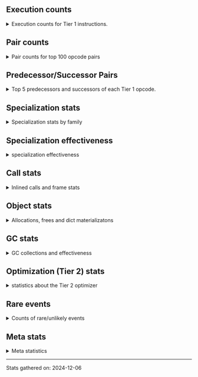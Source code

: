 ## Execution counts

<details>
<summary> Execution counts for Tier 1 instructions. </summary>


The "miss ratio" column shows the percentage of times the instruction
executed that it deoptimized. When this happens, the base unspecialized
instruction is not counted.

<table>
<thead>
<tr>
<th align="left">Name</th>
<th align="right">Base Count</th>
<th align="right">Head Count</th>
<th align="right">Change</th>
</tr>
</thead>
<tbody>
<tr>
<td align="left">CALL_BUILTIN_O</td>
<td align="right">3,533,540</td>
<td align="right">1,530,280</td>
<td align="right">-56.7%</td>
</tr>
<tr>
<td align="left">LIST_APPEND</td>
<td align="right">7,938,940</td>
<td align="right">4,454,640</td>
<td align="right">-43.9%</td>
</tr>
<tr>
<td align="left">BUILD_TUPLE</td>
<td align="right">33,124,540</td>
<td align="right">19,224,980</td>
<td align="right">-42.0%</td>
</tr>
<tr>
<td align="left">BINARY_SUBSCR_DICT</td>
<td align="right">37,474,220</td>
<td align="right">22,003,700</td>
<td align="right">-41.3%</td>
</tr>
<tr>
<td align="left">STORE_FAST_LOAD_FAST</td>
<td align="right">5,227,540</td>
<td align="right">3,113,900</td>
<td align="right">-40.4%</td>
</tr>
<tr>
<td align="left">JUMP_BACKWARD</td>
<td align="right">55,677,280</td>
<td align="right">33,568,780</td>
<td align="right">-39.7%</td>
</tr>
<tr>
<td align="left">STORE_SLICE</td>
<td align="right">267,120</td>
<td align="right">162,820</td>
<td align="right">-39.0%</td>
</tr>
<tr>
<td align="left">UNPACK_SEQUENCE_TUPLE</td>
<td align="right">8,268,420</td>
<td align="right">5,090,200</td>
<td align="right">-38.4%</td>
</tr>
<tr>
<td align="left">CALL_BUILTIN_FAST</td>
<td align="right">62,869,860</td>
<td align="right">39,046,140</td>
<td align="right">-37.9%</td>
</tr>
<tr>
<td align="left">FOR_ITER_TUPLE</td>
<td align="right">34,923,820</td>
<td align="right">22,073,180</td>
<td align="right">-36.8%</td>
</tr>
<tr>
<td align="left">STORE_SUBSCR</td>
<td align="right">4,587,740</td>
<td align="right">2,902,920</td>
<td align="right">-36.7%</td>
</tr>
<tr>
<td align="left">CONTAINS_OP_DICT</td>
<td align="right">17,852,480</td>
<td align="right">11,577,900</td>
<td align="right">-35.1%</td>
</tr>
<tr>
<td align="left">CALL_KW_NON_PY</td>
<td align="right">1,423,400</td>
<td align="right">927,060</td>
<td align="right">-34.9%</td>
</tr>
<tr>
<td align="left">FOR_ITER_LIST</td>
<td align="right">76,303,980</td>
<td align="right">49,797,460</td>
<td align="right">-34.7%</td>
</tr>
<tr>
<td align="left">LOAD_ATTR_NONDESCRIPTOR_WITH_VALUES</td>
<td align="right">68,748,500</td>
<td align="right">46,423,300</td>
<td align="right">-32.5%</td>
</tr>
<tr>
<td align="left">LOAD_ATTR_SLOT</td>
<td align="right">48,360,680</td>
<td align="right">33,548,380</td>
<td align="right">-30.6%</td>
</tr>
<tr>
<td align="left">TO_BOOL_INT</td>
<td align="right">5,734,820</td>
<td align="right">3,986,220</td>
<td align="right">-30.5%</td>
</tr>
<tr>
<td align="left">ENTER_EXECUTOR</td>
<td align="right">105,173,660</td>
<td align="right">136,512,020</td>
<td align="right">29.8%</td>
</tr>
<tr>
<td align="left">FOR_ITER_RANGE</td>
<td align="right">2,620,720</td>
<td align="right">1,879,700</td>
<td align="right">-28.3%</td>
</tr>
<tr>
<td align="left">UNARY_NOT</td>
<td align="right">361,260</td>
<td align="right">264,620</td>
<td align="right">-26.8%</td>
</tr>
<tr>
<td align="left">CONTAINS_OP</td>
<td align="right">8,806,820</td>
<td align="right">6,576,860</td>
<td align="right">-25.3%</td>
</tr>
<tr>
<td align="left">POP_JUMP_IF_TRUE</td>
<td align="right">93,026,280</td>
<td align="right">70,040,340</td>
<td align="right">-24.7%</td>
</tr>
<tr>
<td align="left">CALL_NON_PY_GENERAL</td>
<td align="right">24,005,860</td>
<td align="right">18,133,900</td>
<td align="right">-24.5%</td>
</tr>
<tr>
<td align="left">TO_BOOL_ALWAYS_TRUE</td>
<td align="right">4,839,720</td>
<td align="right">3,672,080</td>
<td align="right">-24.1%</td>
</tr>
<tr>
<td align="left">POP_JUMP_IF_NOT_NONE</td>
<td align="right">44,056,560</td>
<td align="right">34,062,820</td>
<td align="right">-22.7%</td>
</tr>
<tr>
<td align="left">FOR_ITER</td>
<td align="right">24,990,900</td>
<td align="right">19,562,780</td>
<td align="right">-21.7%</td>
</tr>
<tr>
<td align="left">STORE_FAST</td>
<td align="right">325,221,160</td>
<td align="right">256,658,720</td>
<td align="right">-21.1%</td>
</tr>
<tr>
<td align="left">NOP</td>
<td align="right">119,386,680</td>
<td align="right">94,696,620</td>
<td align="right">-20.7%</td>
</tr>
<tr>
<td align="left">STORE_FAST_STORE_FAST</td>
<td align="right">26,324,560</td>
<td align="right">21,060,740</td>
<td align="right">-20.0%</td>
</tr>
<tr>
<td align="left">GET_ITER</td>
<td align="right">122,727,460</td>
<td align="right">99,235,180</td>
<td align="right">-19.1%</td>
</tr>
<tr>
<td align="left">CALL_PY_GENERAL</td>
<td align="right">45,857,780</td>
<td align="right">37,114,420</td>
<td align="right">-19.1%</td>
</tr>
<tr>
<td align="left">BINARY_SLICE</td>
<td align="right">10,783,620</td>
<td align="right">8,796,820</td>
<td align="right">-18.4%</td>
</tr>
<tr>
<td align="left">LOAD_FAST_LOAD_FAST</td>
<td align="right">234,015,320</td>
<td align="right">191,836,220</td>
<td align="right">-18.0%</td>
</tr>
<tr>
<td align="left">LOAD_GLOBAL_BUILTIN</td>
<td align="right">197,883,620</td>
<td align="right">163,182,360</td>
<td align="right">-17.5%</td>
</tr>
<tr>
<td align="left">BINARY_SUBSCR_LIST_INT</td>
<td align="right">17,954,300</td>
<td align="right">14,951,520</td>
<td align="right">-16.7%</td>
</tr>
<tr>
<td align="left">LOAD_ATTR_METHOD_WITH_VALUES</td>
<td align="right">195,636,800</td>
<td align="right">164,369,100</td>
<td align="right">-16.0%</td>
</tr>
<tr>
<td align="left">CALL_METHOD_DESCRIPTOR_FAST_WITH_KEYWORDS</td>
<td align="right">10,034,400</td>
<td align="right">8,536,520</td>
<td align="right">-14.9%</td>
</tr>
<tr>
<td align="left">STORE_SUBSCR_DICT</td>
<td align="right">28,594,320</td>
<td align="right">24,430,800</td>
<td align="right">-14.6%</td>
</tr>
<tr>
<td align="left">LOAD_ATTR_MODULE</td>
<td align="right">16,255,940</td>
<td align="right">13,893,940</td>
<td align="right">-14.5%</td>
</tr>
<tr>
<td align="left">LOAD_FAST</td>
<td align="right">1,372,081,240</td>
<td align="right">1,184,508,240</td>
<td align="right">-13.7%</td>
</tr>
<tr>
<td align="left">TO_BOOL_BOOL</td>
<td align="right">148,702,400</td>
<td align="right">129,102,480</td>
<td align="right">-13.2%</td>
</tr>
<tr>
<td align="left">LOAD_ATTR_METHOD_NO_DICT</td>
<td align="right">122,717,420</td>
<td align="right">107,891,300</td>
<td align="right">-12.1%</td>
</tr>
<tr>
<td align="left">CALL_PY_EXACT_ARGS</td>
<td align="right">173,113,760</td>
<td align="right">152,267,420</td>
<td align="right">-12.0%</td>
</tr>
<tr>
<td align="left">LOAD_CONST_IMMORTAL</td>
<td align="right">294,453,160</td>
<td align="right">258,996,720</td>
<td align="right">-12.0%</td>
</tr>
<tr>
<td align="left">TO_BOOL_STR</td>
<td align="right">13,369,400</td>
<td align="right">11,775,220</td>
<td align="right">-11.9%</td>
</tr>
<tr>
<td align="left">LOAD_ATTR</td>
<td align="right">101,735,800</td>
<td align="right">89,707,500</td>
<td align="right">-11.8%</td>
</tr>
<tr>
<td align="left">PUSH_NULL</td>
<td align="right">44,322,200</td>
<td align="right">39,159,060</td>
<td align="right">-11.6%</td>
</tr>
<tr>
<td align="left">UNPACK_SEQUENCE_TWO_TUPLE</td>
<td align="right">18,016,520</td>
<td align="right">15,935,300</td>
<td align="right">-11.6%</td>
</tr>
<tr>
<td align="left">LOAD_ATTR_INSTANCE_VALUE</td>
<td align="right">314,603,820</td>
<td align="right">278,412,860</td>
<td align="right">-11.5%</td>
</tr>
<tr>
<td align="left">CALL_LIST_APPEND</td>
<td align="right">39,377,100</td>
<td align="right">34,993,340</td>
<td align="right">-11.1%</td>
</tr>
<tr>
<td align="left">SWAP</td>
<td align="right">15,706,540</td>
<td align="right">14,223,360</td>
<td align="right">-9.4%</td>
</tr>
<tr>
<td align="left">IS_OP</td>
<td align="right">672,060</td>
<td align="right">614,280</td>
<td align="right">-8.6%</td>
</tr>
<tr>
<td align="left">CALL_METHOD_DESCRIPTOR_FAST</td>
<td align="right">26,475,120</td>
<td align="right">24,224,060</td>
<td align="right">-8.5%</td>
</tr>
<tr>
<td align="left">LOAD_CONST</td>
<td align="right">66,691,800</td>
<td align="right">61,378,120</td>
<td align="right">-8.0%</td>
</tr>
<tr>
<td align="left">STORE_SUBSCR_LIST_INT</td>
<td align="right">840,600</td>
<td align="right">775,020</td>
<td align="right">-7.8%</td>
</tr>
<tr>
<td align="left">CALL_ISINSTANCE</td>
<td align="right">77,650,480</td>
<td align="right">71,629,280</td>
<td align="right">-7.8%</td>
</tr>
<tr>
<td align="left">POP_JUMP_IF_FALSE</td>
<td align="right">207,729,900</td>
<td align="right">191,791,120</td>
<td align="right">-7.7%</td>
</tr>
<tr>
<td align="left">TO_BOOL_NONE</td>
<td align="right">56,340,720</td>
<td align="right">52,159,660</td>
<td align="right">-7.4%</td>
</tr>
<tr>
<td align="left">COMPARE_OP_STR</td>
<td align="right">10,585,540</td>
<td align="right">9,813,420</td>
<td align="right">-7.3%</td>
</tr>
<tr>
<td align="left">CALL_BUILTIN_FAST_WITH_KEYWORDS</td>
<td align="right">2,874,000</td>
<td align="right">2,667,880</td>
<td align="right">-7.2%</td>
</tr>
<tr>
<td align="left">LOAD_ATTR_WITH_HINT</td>
<td align="right">51,560,640</td>
<td align="right">47,878,160</td>
<td align="right">-7.1%</td>
</tr>
<tr>
<td align="left">CALL_METHOD_DESCRIPTOR_O</td>
<td align="right">20,826,540</td>
<td align="right">19,394,960</td>
<td align="right">-6.9%</td>
</tr>
<tr>
<td align="left">COMPARE_OP_INT</td>
<td align="right">19,311,060</td>
<td align="right">17,996,360</td>
<td align="right">-6.8%</td>
</tr>
<tr>
<td align="left">JUMP_FORWARD</td>
<td align="right">5,322,120</td>
<td align="right">4,960,680</td>
<td align="right">-6.8%</td>
</tr>
<tr>
<td align="left">COPY</td>
<td align="right">17,706,060</td>
<td align="right">16,563,660</td>
<td align="right">-6.5%</td>
</tr>
<tr>
<td align="left">BINARY_OP_SUBTRACT_INT</td>
<td align="right">5,440,440</td>
<td align="right">5,116,300</td>
<td align="right">-6.0%</td>
</tr>
<tr>
<td align="left">RESUME_CHECK</td>
<td align="right">303,380,780</td>
<td align="right">285,515,300</td>
<td align="right">-5.9%</td>
</tr>
<tr>
<td align="left">CALL_METHOD_DESCRIPTOR_NOARGS</td>
<td align="right">12,005,500</td>
<td align="right">11,315,200</td>
<td align="right">-5.7%</td>
</tr>
<tr>
<td align="left">BINARY_SUBSCR_STR_INT</td>
<td align="right">5,803,020</td>
<td align="right">5,469,840</td>
<td align="right">-5.7%</td>
</tr>
<tr>
<td align="left">POP_TOP</td>
<td align="right">223,302,620</td>
<td align="right">212,027,480</td>
<td align="right">-5.0%</td>
</tr>
<tr>
<td align="left">FOR_ITER_GEN</td>
<td align="right">39,744,980</td>
<td align="right">37,763,740</td>
<td align="right">-5.0%</td>
</tr>
<tr>
<td align="left">BINARY_SUBSCR_GETITEM</td>
<td align="right">7,035,220</td>
<td align="right">6,709,860</td>
<td align="right">-4.6%</td>
</tr>
<tr>
<td align="left">LOAD_GLOBAL_MODULE</td>
<td align="right">77,836,320</td>
<td align="right">74,495,160</td>
<td align="right">-4.3%</td>
</tr>
<tr>
<td align="left">BINARY_OP_ADD_INT</td>
<td align="right">20,565,660</td>
<td align="right">19,683,440</td>
<td align="right">-4.3%</td>
</tr>
<tr>
<td align="left">CALL_LEN</td>
<td align="right">27,563,460</td>
<td align="right">26,388,260</td>
<td align="right">-4.3%</td>
</tr>
<tr>
<td align="left">LOAD_FAST_AND_CLEAR</td>
<td align="right">2,448,340</td>
<td align="right">2,347,680</td>
<td align="right">-4.1%</td>
</tr>
<tr>
<td align="left">POP_JUMP_IF_NONE</td>
<td align="right">7,742,940</td>
<td align="right">7,431,740</td>
<td align="right">-4.0%</td>
</tr>
<tr>
<td align="left">BUILD_LIST</td>
<td align="right">49,298,480</td>
<td align="right">47,356,380</td>
<td align="right">-3.9%</td>
</tr>
<tr>
<td align="left">EXIT_INIT_CHECK</td>
<td align="right">1,205,520</td>
<td align="right">1,245,600</td>
<td align="right">3.3%</td>
</tr>
<tr>
<td align="left">CALL_BOUND_METHOD_EXACT_ARGS</td>
<td align="right">9,898,840</td>
<td align="right">9,590,300</td>
<td align="right">-3.1%</td>
</tr>
<tr>
<td align="left">LOAD_SMALL_INT</td>
<td align="right">38,534,540</td>
<td align="right">37,359,660</td>
<td align="right">-3.0%</td>
</tr>
<tr>
<td align="left">STORE_ATTR</td>
<td align="right">20,491,260</td>
<td align="right">19,875,340</td>
<td align="right">-3.0%</td>
</tr>
<tr>
<td align="left">DELETE_SUBSCR</td>
<td align="right">1,885,920</td>
<td align="right">1,839,220</td>
<td align="right">-2.5%</td>
</tr>
<tr>
<td align="left">CALL_KW_PY</td>
<td align="right">3,219,980</td>
<td align="right">3,147,520</td>
<td align="right">-2.3%</td>
</tr>
<tr>
<td align="left">BINARY_OP</td>
<td align="right">21,048,940</td>
<td align="right">20,665,620</td>
<td align="right">-1.8%</td>
</tr>
<tr>
<td align="left">CONVERT_VALUE</td>
<td align="right">30,072,980</td>
<td align="right">29,552,020</td>
<td align="right">-1.7%</td>
</tr>
<tr>
<td align="left">FORMAT_SIMPLE</td>
<td align="right">30,074,360</td>
<td align="right">29,553,400</td>
<td align="right">-1.7%</td>
</tr>
<tr>
<td align="left">BINARY_SUBSCR</td>
<td align="right">10,452,140</td>
<td align="right">10,274,040</td>
<td align="right">-1.7%</td>
</tr>
<tr>
<td align="left">TO_BOOL</td>
<td align="right">3,944,720</td>
<td align="right">3,879,140</td>
<td align="right">-1.7%</td>
</tr>
<tr>
<td align="left">RETURN_VALUE</td>
<td align="right">307,607,740</td>
<td align="right">303,116,460</td>
<td align="right">-1.5%</td>
</tr>
<tr>
<td align="left">BINARY_OP_ADD_UNICODE</td>
<td align="right">19,358,660</td>
<td align="right">19,077,220</td>
<td align="right">-1.5%</td>
</tr>
<tr>
<td align="left">CALL_ALLOC_AND_ENTER_INIT</td>
<td align="right">2,760,100</td>
<td align="right">2,724,080</td>
<td align="right">-1.3%</td>
</tr>
<tr>
<td align="left">DICT_MERGE</td>
<td align="right">3,425,140</td>
<td align="right">3,380,520</td>
<td align="right">-1.3%</td>
</tr>
<tr>
<td align="left">TO_BOOL_LIST</td>
<td align="right">11,362,660</td>
<td align="right">11,215,040</td>
<td align="right">-1.3%</td>
</tr>
<tr>
<td align="left">COMPARE_OP</td>
<td align="right">1,677,240</td>
<td align="right">1,655,800</td>
<td align="right">-1.3%</td>
</tr>
<tr>
<td align="left">BUILD_STRING</td>
<td align="right">15,100,320</td>
<td align="right">14,951,420</td>
<td align="right">-1.0%</td>
</tr>
<tr>
<td align="left">STORE_ATTR_INSTANCE_VALUE</td>
<td align="right">91,944,460</td>
<td align="right">91,136,560</td>
<td align="right">-0.9%</td>
</tr>
<tr>
<td align="left">UNPACK_SEQUENCE_LIST</td>
<td align="right">91,560</td>
<td align="right">91,000</td>
<td align="right">-0.6%</td>
</tr>
<tr>
<td align="left">EXTENDED_ARG</td>
<td align="right">1,924,980</td>
<td align="right">1,913,820</td>
<td align="right">-0.6%</td>
</tr>
<tr>
<td align="left">CALL_BUILTIN_CLASS</td>
<td align="right">5,719,020</td>
<td align="right">5,695,900</td>
<td align="right">-0.4%</td>
</tr>
<tr>
<td align="left">BUILD_MAP</td>
<td align="right">16,539,060</td>
<td align="right">16,493,880</td>
<td align="right">-0.3%</td>
</tr>
<tr>
<td align="left">INTERPRETER_EXIT</td>
<td align="right">38,573,100</td>
<td align="right">38,533,020</td>
<td align="right">-0.1%</td>
</tr>
<tr>
<td align="left">BINARY_SUBSCR_TUPLE_INT</td>
<td align="right">8,607,300</td>
<td align="right">8,605,620</td>
<td align="right">-0.0%</td>
</tr>
<tr>
<td align="left">RETURN_GENERATOR</td>
<td align="right">37,114,500</td>
<td align="right">37,114,500</td>
<td align="right">0.0%</td>
</tr>
<tr>
<td align="left">END_FOR</td>
<td align="right">36,886,980</td>
<td align="right">36,886,980</td>
<td align="right">0.0%</td>
</tr>
<tr>
<td align="left">LOAD_ATTR_CLASS</td>
<td align="right">22,888,280</td>
<td align="right">22,888,280</td>
<td align="right">0.0%</td>
</tr>
<tr>
<td align="left">CALL_FUNCTION_EX</td>
<td align="right">11,627,520</td>
<td align="right">11,627,520</td>
<td align="right">0.0%</td>
</tr>
<tr>
<td align="left">LOAD_ATTR_PROPERTY</td>
<td align="right">9,619,980</td>
<td align="right">9,619,980</td>
<td align="right">0.0%</td>
</tr>
<tr>
<td align="left">STORE_ATTR_WITH_HINT</td>
<td align="right">7,613,400</td>
<td align="right">7,613,400</td>
<td align="right">0.0%</td>
</tr>
<tr>
<td align="left">CALL_STR_1</td>
<td align="right">7,146,540</td>
<td align="right">7,146,540</td>
<td align="right">0.0%</td>
</tr>
<tr>
<td align="left">POP_EXCEPT</td>
<td align="right">6,134,760</td>
<td align="right">6,134,760</td>
<td align="right">0.0%</td>
</tr>
<tr>
<td align="left">PUSH_EXC_INFO</td>
<td align="right">6,134,760</td>
<td align="right">6,134,760</td>
<td align="right">0.0%</td>
</tr>
<tr>
<td align="left">CHECK_EXC_MATCH</td>
<td align="right">5,778,660</td>
<td align="right">5,778,660</td>
<td align="right">0.0%</td>
</tr>
<tr>
<td align="left">YIELD_VALUE</td>
<td align="right">4,951,860</td>
<td align="right">4,951,860</td>
<td align="right">0.0%</td>
</tr>
<tr>
<td align="left">CALL_TYPE_1</td>
<td align="right">4,193,640</td>
<td align="right">4,193,640</td>
<td align="right">0.0%</td>
</tr>
<tr>
<td align="left">LIST_EXTEND</td>
<td align="right">2,731,500</td>
<td align="right">2,731,500</td>
<td align="right">0.0%</td>
</tr>
<tr>
<td align="left">CALL_INTRINSIC_1</td>
<td align="right">2,728,440</td>
<td align="right">2,728,440</td>
<td align="right">0.0%</td>
</tr>
<tr>
<td align="left">RERAISE</td>
<td align="right">1,413,900</td>
<td align="right">1,413,900</td>
<td align="right">0.0%</td>
</tr>
<tr>
<td align="left">RAISE_VARARGS</td>
<td align="right">1,175,460</td>
<td align="right">1,175,460</td>
<td align="right">0.0%</td>
</tr>
<tr>
<td align="left">LOAD_DEREF</td>
<td align="right">853,740</td>
<td align="right">853,740</td>
<td align="right">0.0%</td>
</tr>
<tr>
<td align="left">COPY_FREE_VARS</td>
<td align="right">740,040</td>
<td align="right">740,040</td>
<td align="right">0.0%</td>
</tr>
<tr>
<td align="left">BINARY_OP_INPLACE_ADD_UNICODE</td>
<td align="right">724,200</td>
<td align="right">724,200</td>
<td align="right">0.0%</td>
</tr>
<tr>
<td align="left">BUILD_SLICE</td>
<td align="right">440,340</td>
<td align="right">440,340</td>
<td align="right">0.0%</td>
</tr>
<tr>
<td align="left">MAKE_FUNCTION</td>
<td align="right">332,160</td>
<td align="right">332,160</td>
<td align="right">0.0%</td>
</tr>
<tr>
<td align="left">CALL_TUPLE_1</td>
<td align="right">230,880</td>
<td align="right">230,880</td>
<td align="right">0.0%</td>
</tr>
<tr>
<td align="left">SET_FUNCTION_ATTRIBUTE</td>
<td align="right">228,720</td>
<td align="right">228,720</td>
<td align="right">0.0%</td>
</tr>
<tr>
<td align="left">UNARY_NEGATIVE</td>
<td align="right">176,880</td>
<td align="right">176,880</td>
<td align="right">0.0%</td>
</tr>
<tr>
<td align="left">MAKE_CELL</td>
<td align="right">156,900</td>
<td align="right">156,900</td>
<td align="right">0.0%</td>
</tr>
<tr>
<td align="left">JUMP_BACKWARD_NO_INTERRUPT</td>
<td align="right">145,320</td>
<td align="right">145,320</td>
<td align="right">0.0%</td>
</tr>
<tr>
<td align="left">LOAD_SUPER_ATTR_METHOD</td>
<td align="right">75,960</td>
<td align="right">75,960</td>
<td align="right">0.0%</td>
</tr>
<tr>
<td align="left">LOAD_FAST_CHECK</td>
<td align="right">73,620</td>
<td align="right">73,620</td>
<td align="right">0.0%</td>
</tr>
<tr>
<td align="left">LOAD_ATTR_CLASS_WITH_METACLASS_CHECK</td>
<td align="right">61,740</td>
<td align="right">61,740</td>
<td align="right">0.0%</td>
</tr>
<tr>
<td align="left">CONTAINS_OP_SET</td>
<td align="right">61,560</td>
<td align="right">61,560</td>
<td align="right">0.0%</td>
</tr>
<tr>
<td align="left">MAP_ADD</td>
<td align="right">49,980</td>
<td align="right">49,980</td>
<td align="right">0.0%</td>
</tr>
<tr>
<td align="left">CALL_BOUND_METHOD_GENERAL</td>
<td align="right">27,480</td>
<td align="right">27,480</td>
<td align="right">0.0%</td>
</tr>
<tr>
<td align="left">IMPORT_NAME</td>
<td align="right">16,860</td>
<td align="right">16,860</td>
<td align="right">0.0%</td>
</tr>
<tr>
<td align="left">LOAD_SPECIAL</td>
<td align="right">14,640</td>
<td align="right">14,640</td>
<td align="right">0.0%</td>
</tr>
<tr>
<td align="left">STORE_DEREF</td>
<td align="right">11,400</td>
<td align="right">11,400</td>
<td align="right">0.0%</td>
</tr>
<tr>
<td align="left">UNARY_INVERT</td>
<td align="right">8,820</td>
<td align="right">8,820</td>
<td align="right">0.0%</td>
</tr>
<tr>
<td align="left">SEND_GEN</td>
<td align="right">7,260</td>
<td align="right">7,260</td>
<td align="right">0.0%</td>
</tr>
<tr>
<td align="left">IMPORT_FROM</td>
<td align="right">5,880</td>
<td align="right">5,880</td>
<td align="right">0.0%</td>
</tr>
<tr>
<td align="left">LOAD_ATTR_METHOD_LAZY_DICT</td>
<td align="right">5,880</td>
<td align="right">5,880</td>
<td align="right">0.0%</td>
</tr>
<tr>
<td align="left">STORE_ATTR_SLOT</td>
<td align="right">5,880</td>
<td align="right">5,880</td>
<td align="right">0.0%</td>
</tr>
<tr>
<td align="left">BINARY_OP_MULTIPLY_INT</td>
<td align="right">4,740</td>
<td align="right">4,740</td>
<td align="right">0.0%</td>
</tr>
<tr>
<td align="left">CALL</td>
<td align="right">4,000</td>
<td align="right">4,000</td>
<td align="right">0.0%</td>
</tr>
<tr>
<td align="left">RESUME</td>
<td align="right">3,420</td>
<td align="right">3,420</td>
<td align="right">0.0%</td>
</tr>
<tr>
<td align="left">DELETE_ATTR</td>
<td align="right">3,360</td>
<td align="right">3,360</td>
<td align="right">0.0%</td>
</tr>
<tr>
<td align="left">BINARY_OP_ADD_FLOAT</td>
<td align="right">2,940</td>
<td align="right">2,940</td>
<td align="right">0.0%</td>
</tr>
<tr>
<td align="left">BINARY_OP_SUBTRACT_FLOAT</td>
<td align="right">2,940</td>
<td align="right">2,940</td>
<td align="right">0.0%</td>
</tr>
<tr>
<td align="left">LOAD_GLOBAL</td>
<td align="right">1,920</td>
<td align="right">1,920</td>
<td align="right">0.0%</td>
</tr>
<tr>
<td align="left">END_SEND</td>
<td align="right">1,440</td>
<td align="right">1,440</td>
<td align="right">0.0%</td>
</tr>
<tr>
<td align="left">GET_YIELD_FROM_ITER</td>
<td align="right">1,440</td>
<td align="right">1,440</td>
<td align="right">0.0%</td>
</tr>
<tr>
<td align="left">DELETE_FAST</td>
<td align="right">780</td>
<td align="right">780</td>
<td align="right">0.0%</td>
</tr>
<tr>
<td align="left">STORE_NAME</td>
<td align="right">720</td>
<td align="right">720</td>
<td align="right">0.0%</td>
</tr>
<tr>
<td align="left">CALL_KW</td>
<td align="right">300</td>
<td align="right">300</td>
<td align="right">0.0%</td>
</tr>
<tr>
<td align="left">LOAD_NAME</td>
<td align="right">300</td>
<td align="right">300</td>
<td align="right">0.0%</td>
</tr>
<tr>
<td align="left">UNPACK_SEQUENCE</td>
<td align="right">300</td>
<td align="right">300</td>
<td align="right">0.0%</td>
</tr>
<tr>
<td align="left">LOAD_LOCALS</td>
<td align="right">240</td>
<td align="right">240</td>
<td align="right">0.0%</td>
</tr>
<tr>
<td align="left">LOAD_FROM_DICT_OR_DEREF</td>
<td align="right">180</td>
<td align="right">180</td>
<td align="right">0.0%</td>
</tr>
<tr>
<td align="left">LOAD_ATTR_NONDESCRIPTOR_NO_DICT</td>
<td align="right">180</td>
<td align="right">180</td>
<td align="right">0.0%</td>
</tr>
<tr>
<td align="left">LOAD_BUILD_CLASS</td>
<td align="right">60</td>
<td align="right">60</td>
<td align="right">0.0%</td>
</tr>
</tbody>
</table>


</details>

## Pair counts

<details>
<summary> Pair counts for top 100 opcode pairs </summary>


Pairs of specialized operations that deoptimize and are then followed by
the corresponding unspecialized instruction are not counted as pairs.

Not included in comparative output.


</details>

## Predecessor/Successor Pairs

<details>
<summary> Top 5 predecessors and successors of each Tier 1 opcode. </summary>


This does not include the unspecialized instructions that occur after a
specialized instruction deoptimizes.

Not included in comparative output.


</details>

## Specialization stats

<details>
<summary> Specialization stats by family </summary>

### BINARY_OP

<details>
<summary> specialization stats for BINARY_OP family </summary>

<table>
<thead>
<tr>
<th align="left">Kind</th>
<th align="right">Base Count</th>
<th align="right">Base Ratio</th>
<th align="right">Head Count</th>
<th align="right">Head Ratio</th>
<th align="right">Change</th>
</tr>
</thead>
<tbody>
<tr>
<td align="left">
deferred
<details>
<summary>ⓘ</summary>

Lists the number of "deferred" (i.e. not specialized) instructions executed.
</details>
</td>
<td align="right">21,036,720</td>
<td align="right">30.3%</td>
<td align="right">20,653,520</td>
<td align="right">29.9%</td>
<td align="right">-1.8%</td>
</tr>
<tr>
<td align="left">
hit
<details>
<summary>ⓘ</summary>

Specialized instructions that complete.
</details>
</td>
<td align="right">48,411,720</td>
<td align="right">69.7%</td>
<td align="right">48,411,720</td>
<td align="right">70.1%</td>
<td align="right">0.0%</td>
</tr>
<tr>
<td align="left">
miss
<details>
<summary>ⓘ</summary>

Specialized instructions that deopt.
</details>
</td>
<td align="right">60</td>
<td align="right">0.0%</td>
<td align="right">60</td>
<td align="right">0.0%</td>
<td align="right">0.0%</td>
</tr>
</tbody>
</table>

<table>
<thead>
<tr>
<th align="left">Success</th>
<th align="right">Base Count</th>
<th align="right">Base Ratio</th>
<th align="right">Head Count</th>
<th align="right">Head Ratio</th>
<th align="right">Change</th>
</tr>
</thead>
<tbody>
<tr>
<td align="left">Failure</td>
<td align="right">12,020</td>
<td align="right">98.4%</td>
<td align="right">11,900</td>
<td align="right">98.3%</td>
<td align="right">-1.0%</td>
</tr>
<tr>
<td align="left">Success</td>
<td align="right">200</td>
<td align="right">1.6%</td>
<td align="right">200</td>
<td align="right">1.7%</td>
<td align="right">0.0%</td>
</tr>
</tbody>
</table>

<table>
<thead>
<tr>
<th align="left">Failure kind</th>
<th align="right">Base Count</th>
<th align="right">Base Ratio</th>
<th align="right">Head Count</th>
<th align="right">Head Ratio</th>
<th align="right">Change</th>
</tr>
</thead>
<tbody>
<tr>
<td align="left">remainder</td>
<td align="right">4,980</td>
<td align="right">41.4%</td>
<td align="right">4,860</td>
<td align="right">40.8%</td>
<td align="right">-2.4%</td>
</tr>
<tr>
<td align="left">add other</td>
<td align="right">3,200</td>
<td align="right">26.6%</td>
<td align="right">3,200</td>
<td align="right">26.9%</td>
<td align="right">0.0%</td>
</tr>
<tr>
<td align="left">add different types</td>
<td align="right">3,160</td>
<td align="right">26.3%</td>
<td align="right">3,160</td>
<td align="right">26.6%</td>
<td align="right">0.0%</td>
</tr>
<tr>
<td align="left">or</td>
<td align="right">320</td>
<td align="right">2.7%</td>
<td align="right">320</td>
<td align="right">2.7%</td>
<td align="right">0.0%</td>
</tr>
<tr>
<td align="left">multiply different types</td>
<td align="right">180</td>
<td align="right">1.5%</td>
<td align="right">180</td>
<td align="right">1.5%</td>
<td align="right">0.0%</td>
</tr>
<tr>
<td align="left">and int</td>
<td align="right">160</td>
<td align="right">1.3%</td>
<td align="right">160</td>
<td align="right">1.3%</td>
<td align="right">0.0%</td>
</tr>
<tr>
<td align="left">true divide other</td>
<td align="right">20</td>
<td align="right">0.2%</td>
<td align="right">20</td>
<td align="right">0.2%</td>
<td align="right">0.0%</td>
</tr>
</tbody>
</table>


</details>

### BINARY_SLICE

<details>
<summary> specialization stats for BINARY_SLICE family </summary>

<table>
<thead>
<tr>
<th align="left">Kind</th>
<th align="right">Base Count</th>
<th align="right">Base Ratio</th>
<th align="right">Head Count</th>
<th align="right">Head Ratio</th>
<th align="right">Change</th>
</tr>
</thead>
<tbody>
<tr>
<td align="left">
deferred
<details>
<summary>ⓘ</summary>

Lists the number of "deferred" (i.e. not specialized) instructions executed.
</details>
</td>
<td align="right">10,783,620</td>
<td align="right">100.0%</td>
<td align="right">8,796,820</td>
<td align="right">100.0%</td>
<td align="right">-18.4%</td>
</tr>
</tbody>
</table>


</details>

### BINARY_SUBSCR

<details>
<summary> specialization stats for BINARY_SUBSCR family </summary>

<table>
<thead>
<tr>
<th align="left">Kind</th>
<th align="right">Base Count</th>
<th align="right">Base Ratio</th>
<th align="right">Head Count</th>
<th align="right">Head Ratio</th>
<th align="right">Change</th>
</tr>
</thead>
<tbody>
<tr>
<td align="left">
deferred
<details>
<summary>ⓘ</summary>

Lists the number of "deferred" (i.e. not specialized) instructions executed.
</details>
</td>
<td align="right">10,440,380</td>
<td align="right">9.8%</td>
<td align="right">10,262,060</td>
<td align="right">9.6%</td>
<td align="right">-1.7%</td>
</tr>
<tr>
<td align="left">
miss
<details>
<summary>ⓘ</summary>

Specialized instructions that deopt.
</details>
</td>
<td align="right">2,163,860</td>
<td align="right">2.0%</td>
<td align="right">2,158,680</td>
<td align="right">2.0%</td>
<td align="right">-0.2%</td>
</tr>
<tr>
<td align="left">
hit
<details>
<summary>ⓘ</summary>

Specialized instructions that complete.
</details>
</td>
<td align="right">93,971,640</td>
<td align="right">88.2%</td>
<td align="right">93,972,660</td>
<td align="right">88.3%</td>
<td align="right">0.0%</td>
</tr>
</tbody>
</table>

<table>
<thead>
<tr>
<th align="left">Success</th>
<th align="right">Base Count</th>
<th align="right">Base Ratio</th>
<th align="right">Head Count</th>
<th align="right">Head Ratio</th>
<th align="right">Change</th>
</tr>
</thead>
<tbody>
<tr>
<td align="left">Failure</td>
<td align="right">11,140</td>
<td align="right">21.2%</td>
<td align="right">11,360</td>
<td align="right">21.6%</td>
<td align="right">2.0%</td>
</tr>
<tr>
<td align="left">Success</td>
<td align="right">41,400</td>
<td align="right">78.8%</td>
<td align="right">41,300</td>
<td align="right">78.4%</td>
<td align="right">-0.2%</td>
</tr>
</tbody>
</table>

<table>
<thead>
<tr>
<th align="left">Failure kind</th>
<th align="right">Base Count</th>
<th align="right">Base Ratio</th>
<th align="right">Head Count</th>
<th align="right">Head Ratio</th>
<th align="right">Change</th>
</tr>
</thead>
<tbody>
<tr>
<td align="left">out of range</td>
<td align="right">7,820</td>
<td align="right">70.2%</td>
<td align="right">8,080</td>
<td align="right">71.1%</td>
<td align="right">3.3%</td>
</tr>
<tr>
<td align="left">list slice</td>
<td align="right">1,740</td>
<td align="right">15.6%</td>
<td align="right">1,700</td>
<td align="right">15.0%</td>
<td align="right">-2.3%</td>
</tr>
<tr>
<td align="left">string slice</td>
<td align="right">720</td>
<td align="right">6.5%</td>
<td align="right">720</td>
<td align="right">6.3%</td>
<td align="right">0.0%</td>
</tr>
<tr>
<td align="left">tuple slice</td>
<td align="right">680</td>
<td align="right">6.1%</td>
<td align="right">680</td>
<td align="right">6.0%</td>
<td align="right">0.0%</td>
</tr>
<tr>
<td align="left">other</td>
<td align="right">180</td>
<td align="right">1.6%</td>
<td align="right">180</td>
<td align="right">1.6%</td>
<td align="right">0.0%</td>
</tr>
</tbody>
</table>


</details>

### CALL

<details>
<summary> specialization stats for CALL family </summary>

<table>
<thead>
<tr>
<th align="left">Kind</th>
<th align="right">Base Count</th>
<th align="right">Base Ratio</th>
<th align="right">Head Count</th>
<th align="right">Head Ratio</th>
<th align="right">Change</th>
</tr>
</thead>
<tbody>
<tr>
<td align="left">
miss
<details>
<summary>ⓘ</summary>

Specialized instructions that deopt.
</details>
</td>
<td align="right">17,611,960</td>
<td align="right">3.1%</td>
<td align="right">17,167,800</td>
<td align="right">3.0%</td>
<td align="right">-2.5%</td>
</tr>
<tr>
<td align="left">
hit
<details>
<summary>ⓘ</summary>

Specialized instructions that complete.
</details>
</td>
<td align="right">553,235,460</td>
<td align="right">96.9%</td>
<td align="right">553,919,340</td>
<td align="right">97.0%</td>
<td align="right">0.1%</td>
</tr>
</tbody>
</table>

<table>
<thead>
<tr>
<th align="left">Success</th>
<th align="right">Base Count</th>
<th align="right">Base Ratio</th>
<th align="right">Head Count</th>
<th align="right">Head Ratio</th>
<th align="right">Change</th>
</tr>
</thead>
<tbody>
<tr>
<td align="left">Success</td>
<td align="right">336,420</td>
<td align="right">100.0%</td>
<td align="right">328,040</td>
<td align="right">100.0%</td>
<td align="right">-2.5%</td>
</tr>
<tr>
<td align="left">Failure</td>
<td align="right">0</td>
<td align="right">0.0%</td>
<td align="right">0</td>
<td align="right">0.0%</td>
<td align="right"></td>
</tr>
</tbody>
</table>

<table>
<thead>
<tr>
<th align="left">Failure kind</th>
<th align="right">Base Count</th>
<th align="right">Base Ratio</th>
<th align="right">Head Count</th>
<th align="right">Head Ratio</th>
<th align="right">Change</th>
</tr>
</thead>
<tbody>
<tr>
<td align="left">init not simple</td>
<td align="right">160</td>
<td align="right">160 / 0 !!</td>
<td align="right">160</td>
<td align="right">160 / 0 !!</td>
<td align="right">0.0%</td>
</tr>
<tr>
<td align="left">init not python</td>
<td align="right">20</td>
<td align="right">20 / 0 !!</td>
<td align="right">20</td>
<td align="right">20 / 0 !!</td>
<td align="right">0.0%</td>
</tr>
</tbody>
</table>


</details>

### CALL_KW

<details>
<summary> specialization stats for CALL_KW family </summary>


</details>

### COMPARE_OP

<details>
<summary> specialization stats for COMPARE_OP family </summary>

<table>
<thead>
<tr>
<th align="left">Kind</th>
<th align="right">Base Count</th>
<th align="right">Base Ratio</th>
<th align="right">Head Count</th>
<th align="right">Head Ratio</th>
<th align="right">Change</th>
</tr>
</thead>
<tbody>
<tr>
<td align="left">
deferred
<details>
<summary>ⓘ</summary>

Lists the number of "deferred" (i.e. not specialized) instructions executed.
</details>
</td>
<td align="right">1,663,960</td>
<td align="right">4.5%</td>
<td align="right">1,642,520</td>
<td align="right">4.5%</td>
<td align="right">-1.3%</td>
</tr>
<tr>
<td align="left">
hit
<details>
<summary>ⓘ</summary>

Specialized instructions that complete.
</details>
</td>
<td align="right">34,778,780</td>
<td align="right">94.7%</td>
<td align="right">34,778,780</td>
<td align="right">94.8%</td>
<td align="right">0.0%</td>
</tr>
<tr>
<td align="left">
miss
<details>
<summary>ⓘ</summary>

Specialized instructions that deopt.
</details>
</td>
<td align="right">259,420</td>
<td align="right">0.7%</td>
<td align="right">259,420</td>
<td align="right">0.7%</td>
<td align="right">0.0%</td>
</tr>
</tbody>
</table>

<table>
<thead>
<tr>
<th align="left">Success</th>
<th align="right">Base Count</th>
<th align="right">Base Ratio</th>
<th align="right">Head Count</th>
<th align="right">Head Ratio</th>
<th align="right">Change</th>
</tr>
</thead>
<tbody>
<tr>
<td align="left">Success</td>
<td align="right">5,220</td>
<td align="right">28.7%</td>
<td align="right">5,220</td>
<td align="right">28.7%</td>
<td align="right">0.0%</td>
</tr>
<tr>
<td align="left">Failure</td>
<td align="right">12,940</td>
<td align="right">71.3%</td>
<td align="right">12,940</td>
<td align="right">71.3%</td>
<td align="right">0.0%</td>
</tr>
</tbody>
</table>

<table>
<thead>
<tr>
<th align="left">Failure kind</th>
<th align="right">Base Count</th>
<th align="right">Base Ratio</th>
<th align="right">Head Count</th>
<th align="right">Head Ratio</th>
<th align="right">Change</th>
</tr>
</thead>
<tbody>
<tr>
<td align="left">different types</td>
<td align="right">12,480</td>
<td align="right">96.4%</td>
<td align="right">12,480</td>
<td align="right">96.4%</td>
<td align="right">0.0%</td>
</tr>
<tr>
<td align="left">list</td>
<td align="right">200</td>
<td align="right">1.5%</td>
<td align="right">200</td>
<td align="right">1.5%</td>
<td align="right">0.0%</td>
</tr>
<tr>
<td align="left">big int</td>
<td align="right">80</td>
<td align="right">0.6%</td>
<td align="right">80</td>
<td align="right">0.6%</td>
<td align="right">0.0%</td>
</tr>
<tr>
<td align="left">tuple</td>
<td align="right">80</td>
<td align="right">0.6%</td>
<td align="right">80</td>
<td align="right">0.6%</td>
<td align="right">0.0%</td>
</tr>
<tr>
<td align="left">other</td>
<td align="right">40</td>
<td align="right">0.3%</td>
<td align="right">40</td>
<td align="right">0.3%</td>
<td align="right">0.0%</td>
</tr>
<tr>
<td align="left">baseobject</td>
<td align="right">40</td>
<td align="right">0.3%</td>
<td align="right">40</td>
<td align="right">0.3%</td>
<td align="right">0.0%</td>
</tr>
<tr>
<td align="left">long float</td>
<td align="right">20</td>
<td align="right">0.2%</td>
<td align="right">20</td>
<td align="right">0.2%</td>
<td align="right">0.0%</td>
</tr>
</tbody>
</table>


</details>

### CONTAINS_OP

<details>
<summary> specialization stats for CONTAINS_OP family </summary>

<table>
<thead>
<tr>
<th align="left">Kind</th>
<th align="right">Base Count</th>
<th align="right">Base Ratio</th>
<th align="right">Head Count</th>
<th align="right">Head Ratio</th>
<th align="right">Change</th>
</tr>
</thead>
<tbody>
<tr>
<td align="left">
deferred
<details>
<summary>ⓘ</summary>

Lists the number of "deferred" (i.e. not specialized) instructions executed.
</details>
</td>
<td align="right">8,801,960</td>
<td align="right">13.9%</td>
<td align="right">6,572,580</td>
<td align="right">10.8%</td>
<td align="right">-25.3%</td>
</tr>
<tr>
<td align="left">
hit
<details>
<summary>ⓘ</summary>

Specialized instructions that complete.
</details>
</td>
<td align="right">54,350,400</td>
<td align="right">86.1%</td>
<td align="right">54,350,400</td>
<td align="right">89.2%</td>
<td align="right">0.0%</td>
</tr>
</tbody>
</table>

<table>
<thead>
<tr>
<th align="left">Success</th>
<th align="right">Base Count</th>
<th align="right">Base Ratio</th>
<th align="right">Head Count</th>
<th align="right">Head Ratio</th>
<th align="right">Change</th>
</tr>
</thead>
<tbody>
<tr>
<td align="left">Failure</td>
<td align="right">4,740</td>
<td align="right">97.5%</td>
<td align="right">4,160</td>
<td align="right">97.2%</td>
<td align="right">-12.2%</td>
</tr>
<tr>
<td align="left">Success</td>
<td align="right">120</td>
<td align="right">2.5%</td>
<td align="right">120</td>
<td align="right">2.8%</td>
<td align="right">0.0%</td>
</tr>
</tbody>
</table>

<table>
<thead>
<tr>
<th align="left">Failure kind</th>
<th align="right">Base Count</th>
<th align="right">Base Ratio</th>
<th align="right">Head Count</th>
<th align="right">Head Ratio</th>
<th align="right">Change</th>
</tr>
</thead>
<tbody>
<tr>
<td align="left">tuple</td>
<td align="right">1,180</td>
<td align="right">24.9%</td>
<td align="right">940</td>
<td align="right">22.6%</td>
<td align="right">-20.3%</td>
</tr>
<tr>
<td align="left">list</td>
<td align="right">1,880</td>
<td align="right">39.7%</td>
<td align="right">1,640</td>
<td align="right">39.4%</td>
<td align="right">-12.8%</td>
</tr>
<tr>
<td align="left">str</td>
<td align="right">880</td>
<td align="right">18.6%</td>
<td align="right">780</td>
<td align="right">18.8%</td>
<td align="right">-11.4%</td>
</tr>
<tr>
<td align="left">other</td>
<td align="right">800</td>
<td align="right">16.9%</td>
<td align="right">800</td>
<td align="right">19.2%</td>
<td align="right">0.0%</td>
</tr>
</tbody>
</table>


</details>

### FOR_ITER

<details>
<summary> specialization stats for FOR_ITER family </summary>

<table>
<thead>
<tr>
<th align="left">Kind</th>
<th align="right">Base Count</th>
<th align="right">Base Ratio</th>
<th align="right">Head Count</th>
<th align="right">Head Ratio</th>
<th align="right">Change</th>
</tr>
</thead>
<tbody>
<tr>
<td align="left">
miss
<details>
<summary>ⓘ</summary>

Specialized instructions that deopt.
</details>
</td>
<td align="right">26,325,160</td>
<td align="right">14.6%</td>
<td align="right">13,172,180</td>
<td align="right">9.8%</td>
<td align="right">-50.0%</td>
</tr>
<tr>
<td align="left">
deferred
<details>
<summary>ⓘ</summary>

Lists the number of "deferred" (i.e. not specialized) instructions executed.
</details>
</td>
<td align="right">24,984,000</td>
<td align="right">13.8%</td>
<td align="right">19,557,140</td>
<td align="right">14.5%</td>
<td align="right">-21.7%</td>
</tr>
<tr>
<td align="left">
hit
<details>
<summary>ⓘ</summary>

Specialized instructions that complete.
</details>
</td>
<td align="right">129,223,180</td>
<td align="right">71.6%</td>
<td align="right">102,277,980</td>
<td align="right">75.8%</td>
<td align="right">-20.9%</td>
</tr>
</tbody>
</table>

<table>
<thead>
<tr>
<th align="left">Success</th>
<th align="right">Base Count</th>
<th align="right">Base Ratio</th>
<th align="right">Head Count</th>
<th align="right">Head Ratio</th>
<th align="right">Change</th>
</tr>
</thead>
<tbody>
<tr>
<td align="left">Success</td>
<td align="right">496,680</td>
<td align="right">98.6%</td>
<td align="right">248,520</td>
<td align="right">97.8%</td>
<td align="right">-50.0%</td>
</tr>
<tr>
<td align="left">Failure</td>
<td align="right">6,900</td>
<td align="right">1.4%</td>
<td align="right">5,640</td>
<td align="right">2.2%</td>
<td align="right">-18.3%</td>
</tr>
</tbody>
</table>

<table>
<thead>
<tr>
<th align="left">Failure kind</th>
<th align="right">Base Count</th>
<th align="right">Base Ratio</th>
<th align="right">Head Count</th>
<th align="right">Head Ratio</th>
<th align="right">Change</th>
</tr>
</thead>
<tbody>
<tr>
<td align="left">ascii string</td>
<td align="right">600</td>
<td align="right">8.7%</td>
<td align="right">260</td>
<td align="right">4.6%</td>
<td align="right">-56.7%</td>
</tr>
<tr>
<td align="left">set</td>
<td align="right">400</td>
<td align="right">5.8%</td>
<td align="right">220</td>
<td align="right">3.9%</td>
<td align="right">-45.0%</td>
</tr>
<tr>
<td align="left">enumerate</td>
<td align="right">1,460</td>
<td align="right">21.2%</td>
<td align="right">1,140</td>
<td align="right">20.2%</td>
<td align="right">-21.9%</td>
</tr>
<tr>
<td align="left">dict items</td>
<td align="right">1,020</td>
<td align="right">14.8%</td>
<td align="right">820</td>
<td align="right">14.5%</td>
<td align="right">-19.6%</td>
</tr>
<tr>
<td align="left">dict values</td>
<td align="right">2,480</td>
<td align="right">35.9%</td>
<td align="right">2,280</td>
<td align="right">40.4%</td>
<td align="right">-8.1%</td>
</tr>
<tr>
<td align="left">seq iter</td>
<td align="right">560</td>
<td align="right">8.1%</td>
<td align="right">540</td>
<td align="right">9.6%</td>
<td align="right">-3.6%</td>
</tr>
<tr>
<td align="left">dict keys</td>
<td align="right">220</td>
<td align="right">3.2%</td>
<td align="right">220</td>
<td align="right">3.9%</td>
<td align="right">0.0%</td>
</tr>
<tr>
<td align="left">other</td>
<td align="right">40</td>
<td align="right">0.6%</td>
<td align="right">40</td>
<td align="right">0.7%</td>
<td align="right">0.0%</td>
</tr>
<tr>
<td align="left">map</td>
<td align="right">40</td>
<td align="right">0.6%</td>
<td align="right">40</td>
<td align="right">0.7%</td>
<td align="right">0.0%</td>
</tr>
<tr>
<td align="left">zip</td>
<td align="right">40</td>
<td align="right">0.6%</td>
<td align="right">40</td>
<td align="right">0.7%</td>
<td align="right">0.0%</td>
</tr>
<tr>
<td align="left">reversed list</td>
<td align="right">40</td>
<td align="right">0.6%</td>
<td align="right">40</td>
<td align="right">0.7%</td>
<td align="right">0.0%</td>
</tr>
</tbody>
</table>


</details>

### LOAD_ATTR

<details>
<summary> specialization stats for LOAD_ATTR family </summary>

<table>
<thead>
<tr>
<th align="left">Kind</th>
<th align="right">Base Count</th>
<th align="right">Base Ratio</th>
<th align="right">Head Count</th>
<th align="right">Head Ratio</th>
<th align="right">Change</th>
</tr>
</thead>
<tbody>
<tr>
<td align="left">
miss
<details>
<summary>ⓘ</summary>

Specialized instructions that deopt.
</details>
</td>
<td align="right">277,131,700</td>
<td align="right">26.7%</td>
<td align="right">207,476,940</td>
<td align="right">21.7%</td>
<td align="right">-25.1%</td>
</tr>
<tr>
<td align="left">
deferred
<details>
<summary>ⓘ</summary>

Lists the number of "deferred" (i.e. not specialized) instructions executed.
</details>
</td>
<td align="right">101,078,980</td>
<td align="right">9.7%</td>
<td align="right">89,067,640</td>
<td align="right">9.3%</td>
<td align="right">-11.9%</td>
</tr>
<tr>
<td align="left">
hit
<details>
<summary>ⓘ</summary>

Specialized instructions that complete.
</details>
</td>
<td align="right">659,000,820</td>
<td align="right">63.5%</td>
<td align="right">660,486,260</td>
<td align="right">69.0%</td>
<td align="right">0.2%</td>
</tr>
</tbody>
</table>

<table>
<thead>
<tr>
<th align="left">Success</th>
<th align="right">Base Count</th>
<th align="right">Base Ratio</th>
<th align="right">Head Count</th>
<th align="right">Head Ratio</th>
<th align="right">Change</th>
</tr>
</thead>
<tbody>
<tr>
<td align="left">Success</td>
<td align="right">5,865,280</td>
<td align="right">99.7%</td>
<td align="right">4,536,900</td>
<td align="right">99.6%</td>
<td align="right">-22.6%</td>
</tr>
<tr>
<td align="left">Failure</td>
<td align="right">20,040</td>
<td align="right">0.3%</td>
<td align="right">17,220</td>
<td align="right">0.4%</td>
<td align="right">-14.1%</td>
</tr>
</tbody>
</table>

<table>
<thead>
<tr>
<th align="left">Failure kind</th>
<th align="right">Base Count</th>
<th align="right">Base Ratio</th>
<th align="right">Head Count</th>
<th align="right">Head Ratio</th>
<th align="right">Change</th>
</tr>
</thead>
<tbody>
<tr>
<td align="left">metaclass attribute</td>
<td align="right">9,660</td>
<td align="right">48.2%</td>
<td align="right">7,160</td>
<td align="right">41.6%</td>
<td align="right">-25.9%</td>
</tr>
<tr>
<td align="left">method</td>
<td align="right">5,180</td>
<td align="right">25.8%</td>
<td align="right">4,860</td>
<td align="right">28.2%</td>
<td align="right">-6.2%</td>
</tr>
<tr>
<td align="left">overridden</td>
<td align="right">2,840</td>
<td align="right">14.2%</td>
<td align="right">2,840</td>
<td align="right">16.5%</td>
<td align="right">0.0%</td>
</tr>
<tr>
<td align="left">mutable class</td>
<td align="right">640</td>
<td align="right">3.2%</td>
<td align="right">640</td>
<td align="right">3.7%</td>
<td align="right">0.0%</td>
</tr>
<tr>
<td align="left">overriding descriptor</td>
<td align="right">420</td>
<td align="right">2.1%</td>
<td align="right">420</td>
<td align="right">2.4%</td>
<td align="right">0.0%</td>
</tr>
<tr>
<td align="left">out of versions</td>
<td align="right">400</td>
<td align="right">2.0%</td>
<td align="right">400</td>
<td align="right">2.3%</td>
<td align="right">0.0%</td>
</tr>
<tr>
<td align="left">class method obj</td>
<td align="right">240</td>
<td align="right">1.2%</td>
<td align="right">240</td>
<td align="right">1.4%</td>
<td align="right">0.0%</td>
</tr>
<tr>
<td align="left">not managed dict</td>
<td align="right">180</td>
<td align="right">0.9%</td>
<td align="right">180</td>
<td align="right">1.0%</td>
<td align="right">0.0%</td>
</tr>
<tr>
<td align="left">not in dict</td>
<td align="right">120</td>
<td align="right">0.6%</td>
<td align="right">120</td>
<td align="right">0.7%</td>
<td align="right">0.0%</td>
</tr>
<tr>
<td align="left">module attr not found</td>
<td align="right">40</td>
<td align="right">0.2%</td>
<td align="right">40</td>
<td align="right">0.2%</td>
<td align="right">0.0%</td>
</tr>
</tbody>
</table>


</details>

### LOAD_GLOBAL

<details>
<summary> specialization stats for LOAD_GLOBAL family </summary>

<table>
<thead>
<tr>
<th align="left">Kind</th>
<th align="right">Base Count</th>
<th align="right">Base Ratio</th>
<th align="right">Head Count</th>
<th align="right">Head Ratio</th>
<th align="right">Change</th>
</tr>
</thead>
<tbody>
<tr>
<td align="left">
hit
<details>
<summary>ⓘ</summary>

Specialized instructions that complete.
</details>
</td>
<td align="right">275,717,800</td>
<td align="right">100.0%</td>
<td align="right">237,675,380</td>
<td align="right">100.0%</td>
<td align="right">-13.8%</td>
</tr>
<tr>
<td align="left">
miss
<details>
<summary>ⓘ</summary>

Specialized instructions that deopt.
</details>
</td>
<td align="right">2,140</td>
<td align="right">0.0%</td>
<td align="right">2,140</td>
<td align="right">0.0%</td>
<td align="right">0.0%</td>
</tr>
</tbody>
</table>

<table>
<thead>
<tr>
<th align="left">Success</th>
<th align="right">Base Count</th>
<th align="right">Base Ratio</th>
<th align="right">Head Count</th>
<th align="right">Head Ratio</th>
<th align="right">Change</th>
</tr>
</thead>
<tbody>
<tr>
<td align="left">Success</td>
<td align="right">1,960</td>
<td align="right">100.0%</td>
<td align="right">1,960</td>
<td align="right">100.0%</td>
<td align="right">0.0%</td>
</tr>
<tr>
<td align="left">Failure</td>
<td align="right">0</td>
<td align="right">0.0%</td>
<td align="right">0</td>
<td align="right">0.0%</td>
<td align="right"></td>
</tr>
</tbody>
</table>


</details>

### LOAD_SUPER_ATTR

<details>
<summary> specialization stats for LOAD_SUPER_ATTR family </summary>

<table>
<thead>
<tr>
<th align="left">Kind</th>
<th align="right">Base Count</th>
<th align="right">Base Ratio</th>
<th align="right">Head Count</th>
<th align="right">Head Ratio</th>
<th align="right">Change</th>
</tr>
</thead>
<tbody>
<tr>
<td align="left">
hit
<details>
<summary>ⓘ</summary>

Specialized instructions that complete.
</details>
</td>
<td align="right">75,960</td>
<td align="right">100.0%</td>
<td align="right">75,960</td>
<td align="right">100.0%</td>
<td align="right">0.0%</td>
</tr>
</tbody>
</table>


</details>

### SEND

<details>
<summary> specialization stats for SEND family </summary>

<table>
<thead>
<tr>
<th align="left">Kind</th>
<th align="right">Base Count</th>
<th align="right">Base Ratio</th>
<th align="right">Head Count</th>
<th align="right">Head Ratio</th>
<th align="right">Change</th>
</tr>
</thead>
<tbody>
<tr>
<td align="left">
hit
<details>
<summary>ⓘ</summary>

Specialized instructions that complete.
</details>
</td>
<td align="right">7,260</td>
<td align="right">100.0%</td>
<td align="right">7,260</td>
<td align="right">100.0%</td>
<td align="right">0.0%</td>
</tr>
</tbody>
</table>


</details>

### STORE_ATTR

<details>
<summary> specialization stats for STORE_ATTR family </summary>

<table>
<thead>
<tr>
<th align="left">Kind</th>
<th align="right">Base Count</th>
<th align="right">Base Ratio</th>
<th align="right">Head Count</th>
<th align="right">Head Ratio</th>
<th align="right">Change</th>
</tr>
</thead>
<tbody>
<tr>
<td align="left">
deferred
<details>
<summary>ⓘ</summary>

Lists the number of "deferred" (i.e. not specialized) instructions executed.
</details>
</td>
<td align="right">20,478,280</td>
<td align="right">16.9%</td>
<td align="right">19,862,520</td>
<td align="right">16.5%</td>
<td align="right">-3.0%</td>
</tr>
<tr>
<td align="left">
miss
<details>
<summary>ⓘ</summary>

Specialized instructions that deopt.
</details>
</td>
<td align="right">53,915,360</td>
<td align="right">44.4%</td>
<td align="right">53,461,060</td>
<td align="right">44.3%</td>
<td align="right">-0.8%</td>
</tr>
<tr>
<td align="left">
hit
<details>
<summary>ⓘ</summary>

Specialized instructions that complete.
</details>
</td>
<td align="right">47,039,540</td>
<td align="right">38.7%</td>
<td align="right">47,306,000</td>
<td align="right">39.2%</td>
<td align="right">0.6%</td>
</tr>
</tbody>
</table>

<table>
<thead>
<tr>
<th align="left">Success</th>
<th align="right">Base Count</th>
<th align="right">Base Ratio</th>
<th align="right">Head Count</th>
<th align="right">Head Ratio</th>
<th align="right">Change</th>
</tr>
</thead>
<tbody>
<tr>
<td align="left">Failure</td>
<td align="right">12,580</td>
<td align="right">1.2%</td>
<td align="right">12,420</td>
<td align="right">1.2%</td>
<td align="right">-1.3%</td>
</tr>
<tr>
<td align="left">Success</td>
<td align="right">1,017,800</td>
<td align="right">98.8%</td>
<td align="right">1,009,220</td>
<td align="right">98.8%</td>
<td align="right">-0.8%</td>
</tr>
</tbody>
</table>

<table>
<thead>
<tr>
<th align="left">Failure kind</th>
<th align="right">Base Count</th>
<th align="right">Base Ratio</th>
<th align="right">Head Count</th>
<th align="right">Head Ratio</th>
<th align="right">Change</th>
</tr>
</thead>
<tbody>
<tr>
<td align="left">class attr simple</td>
<td align="right">9,940</td>
<td align="right">79.0%</td>
<td align="right">9,780</td>
<td align="right">78.7%</td>
<td align="right">-1.6%</td>
</tr>
<tr>
<td align="left">not in dict</td>
<td align="right">2,040</td>
<td align="right">16.2%</td>
<td align="right">2,040</td>
<td align="right">16.4%</td>
<td align="right">0.0%</td>
</tr>
<tr>
<td align="left">not in keys</td>
<td align="right">360</td>
<td align="right">2.9%</td>
<td align="right">360</td>
<td align="right">2.9%</td>
<td align="right">0.0%</td>
</tr>
<tr>
<td align="left">property</td>
<td align="right">200</td>
<td align="right">1.6%</td>
<td align="right">200</td>
<td align="right">1.6%</td>
<td align="right">0.0%</td>
</tr>
<tr>
<td align="left">overridden</td>
<td align="right">40</td>
<td align="right">0.3%</td>
<td align="right">40</td>
<td align="right">0.3%</td>
<td align="right">0.0%</td>
</tr>
</tbody>
</table>


</details>

### STORE_SLICE

<details>
<summary> specialization stats for STORE_SLICE family </summary>

<table>
<thead>
<tr>
<th align="left">Kind</th>
<th align="right">Base Count</th>
<th align="right">Base Ratio</th>
<th align="right">Head Count</th>
<th align="right">Head Ratio</th>
<th align="right">Change</th>
</tr>
</thead>
<tbody>
<tr>
<td align="left">
deferred
<details>
<summary>ⓘ</summary>

Lists the number of "deferred" (i.e. not specialized) instructions executed.
</details>
</td>
<td align="right">267,120</td>
<td align="right">100.0%</td>
<td align="right">162,820</td>
<td align="right">100.0%</td>
<td align="right">-39.0%</td>
</tr>
</tbody>
</table>


</details>

### STORE_SUBSCR

<details>
<summary> specialization stats for STORE_SUBSCR family </summary>

<table>
<thead>
<tr>
<th align="left">Kind</th>
<th align="right">Base Count</th>
<th align="right">Base Ratio</th>
<th align="right">Head Count</th>
<th align="right">Head Ratio</th>
<th align="right">Change</th>
</tr>
</thead>
<tbody>
<tr>
<td align="left">
deferred
<details>
<summary>ⓘ</summary>

Lists the number of "deferred" (i.e. not specialized) instructions executed.
</details>
</td>
<td align="right">4,583,860</td>
<td align="right">9.7%</td>
<td align="right">2,899,460</td>
<td align="right">6.4%</td>
<td align="right">-36.7%</td>
</tr>
<tr>
<td align="left">
hit
<details>
<summary>ⓘ</summary>

Specialized instructions that complete.
</details>
</td>
<td align="right">42,562,200</td>
<td align="right">90.3%</td>
<td align="right">42,562,200</td>
<td align="right">93.6%</td>
<td align="right">0.0%</td>
</tr>
<tr>
<td align="left">
miss
<details>
<summary>ⓘ</summary>

Specialized instructions that deopt.
</details>
</td>
<td align="right">2,220</td>
<td align="right">0.0%</td>
<td align="right">2,220</td>
<td align="right">0.0%</td>
<td align="right">0.0%</td>
</tr>
</tbody>
</table>

<table>
<thead>
<tr>
<th align="left">Success</th>
<th align="right">Base Count</th>
<th align="right">Base Ratio</th>
<th align="right">Head Count</th>
<th align="right">Head Ratio</th>
<th align="right">Change</th>
</tr>
</thead>
<tbody>
<tr>
<td align="left">Failure</td>
<td align="right">3,760</td>
<td align="right">95.9%</td>
<td align="right">3,340</td>
<td align="right">95.4%</td>
<td align="right">-11.2%</td>
</tr>
<tr>
<td align="left">Success</td>
<td align="right">160</td>
<td align="right">4.1%</td>
<td align="right">160</td>
<td align="right">4.6%</td>
<td align="right">0.0%</td>
</tr>
</tbody>
</table>

<table>
<thead>
<tr>
<th align="left">Failure kind</th>
<th align="right">Base Count</th>
<th align="right">Base Ratio</th>
<th align="right">Head Count</th>
<th align="right">Head Ratio</th>
<th align="right">Change</th>
</tr>
</thead>
<tbody>
<tr>
<td align="left">list slice</td>
<td align="right">1,060</td>
<td align="right">28.2%</td>
<td align="right">640</td>
<td align="right">19.2%</td>
<td align="right">-39.6%</td>
</tr>
<tr>
<td align="left">py simple</td>
<td align="right">2,440</td>
<td align="right">64.9%</td>
<td align="right">2,440</td>
<td align="right">73.1%</td>
<td align="right">0.0%</td>
</tr>
<tr>
<td align="left">out of range</td>
<td align="right">220</td>
<td align="right">5.9%</td>
<td align="right">220</td>
<td align="right">6.6%</td>
<td align="right">0.0%</td>
</tr>
<tr>
<td align="left">other</td>
<td align="right">40</td>
<td align="right">1.1%</td>
<td align="right">40</td>
<td align="right">1.2%</td>
<td align="right">0.0%</td>
</tr>
</tbody>
</table>


</details>

### TO_BOOL

<details>
<summary> specialization stats for TO_BOOL family </summary>

<table>
<thead>
<tr>
<th align="left">Kind</th>
<th align="right">Base Count</th>
<th align="right">Base Ratio</th>
<th align="right">Head Count</th>
<th align="right">Head Ratio</th>
<th align="right">Change</th>
</tr>
</thead>
<tbody>
<tr>
<td align="left">
miss
<details>
<summary>ⓘ</summary>

Specialized instructions that deopt.
</details>
</td>
<td align="right">10,094,000</td>
<td align="right">3.6%</td>
<td align="right">8,548,180</td>
<td align="right">3.0%</td>
<td align="right">-15.3%</td>
</tr>
<tr>
<td align="left">
deferred
<details>
<summary>ⓘ</summary>

Lists the number of "deferred" (i.e. not specialized) instructions executed.
</details>
</td>
<td align="right">3,776,840</td>
<td align="right">1.3%</td>
<td align="right">3,711,260</td>
<td align="right">1.3%</td>
<td align="right">-1.7%</td>
</tr>
<tr>
<td align="left">
hit
<details>
<summary>ⓘ</summary>

Specialized instructions that complete.
</details>
</td>
<td align="right">269,039,400</td>
<td align="right">95.0%</td>
<td align="right">269,635,140</td>
<td align="right">95.6%</td>
<td align="right">0.2%</td>
</tr>
</tbody>
</table>

<table>
<thead>
<tr>
<th align="left">Success</th>
<th align="right">Base Count</th>
<th align="right">Base Ratio</th>
<th align="right">Head Count</th>
<th align="right">Head Ratio</th>
<th align="right">Change</th>
</tr>
</thead>
<tbody>
<tr>
<td align="left">Success</td>
<td align="right">191,300</td>
<td align="right">53.4%</td>
<td align="right">162,140</td>
<td align="right">49.3%</td>
<td align="right">-15.2%</td>
</tr>
<tr>
<td align="left">Failure</td>
<td align="right">167,000</td>
<td align="right">46.6%</td>
<td align="right">167,000</td>
<td align="right">50.7%</td>
<td align="right">0.0%</td>
</tr>
</tbody>
</table>

<table>
<thead>
<tr>
<th align="left">Failure kind</th>
<th align="right">Base Count</th>
<th align="right">Base Ratio</th>
<th align="right">Head Count</th>
<th align="right">Head Ratio</th>
<th align="right">Change</th>
</tr>
</thead>
<tbody>
<tr>
<td align="left">number</td>
<td align="right">121,740</td>
<td align="right">72.9%</td>
<td align="right">121,740</td>
<td align="right">72.9%</td>
<td align="right">0.0%</td>
</tr>
<tr>
<td align="left">tuple</td>
<td align="right">41,540</td>
<td align="right">24.9%</td>
<td align="right">41,540</td>
<td align="right">24.9%</td>
<td align="right">0.0%</td>
</tr>
<tr>
<td align="left">mapping</td>
<td align="right">2,360</td>
<td align="right">1.4%</td>
<td align="right">2,360</td>
<td align="right">1.4%</td>
<td align="right">0.0%</td>
</tr>
<tr>
<td align="left">dict</td>
<td align="right">1,200</td>
<td align="right">0.7%</td>
<td align="right">1,200</td>
<td align="right">0.7%</td>
<td align="right">0.0%</td>
</tr>
<tr>
<td align="left">other</td>
<td align="right">140</td>
<td align="right">0.1%</td>
<td align="right">140</td>
<td align="right">0.1%</td>
<td align="right">0.0%</td>
</tr>
<tr>
<td align="left">sequence</td>
<td align="right">20</td>
<td align="right">0.0%</td>
<td align="right">20</td>
<td align="right">0.0%</td>
<td align="right">0.0%</td>
</tr>
</tbody>
</table>


</details>

### UNPACK_SEQUENCE

<details>
<summary> specialization stats for UNPACK_SEQUENCE family </summary>

<table>
<thead>
<tr>
<th align="left">Kind</th>
<th align="right">Base Count</th>
<th align="right">Base Ratio</th>
<th align="right">Head Count</th>
<th align="right">Head Ratio</th>
<th align="right">Change</th>
</tr>
</thead>
<tbody>
<tr>
<td align="left">
hit
<details>
<summary>ⓘ</summary>

Specialized instructions that complete.
</details>
</td>
<td align="right">48,290,020</td>
<td align="right">100.0%</td>
<td align="right">48,290,020</td>
<td align="right">100.0%</td>
<td align="right">0.0%</td>
</tr>
<tr>
<td align="left">
miss
<details>
<summary>ⓘ</summary>

Specialized instructions that deopt.
</details>
</td>
<td align="right">3,700</td>
<td align="right">0.0%</td>
<td align="right">3,700</td>
<td align="right">0.0%</td>
<td align="right">0.0%</td>
</tr>
</tbody>
</table>

<table>
<thead>
<tr>
<th align="left">Success</th>
<th align="right">Base Count</th>
<th align="right">Base Ratio</th>
<th align="right">Head Count</th>
<th align="right">Head Ratio</th>
<th align="right">Change</th>
</tr>
</thead>
<tbody>
<tr>
<td align="left">Success</td>
<td align="right">380</td>
<td align="right">100.0%</td>
<td align="right">380</td>
<td align="right">100.0%</td>
<td align="right">0.0%</td>
</tr>
<tr>
<td align="left">Failure</td>
<td align="right">0</td>
<td align="right">0.0%</td>
<td align="right">0</td>
<td align="right">0.0%</td>
<td align="right"></td>
</tr>
</tbody>
</table>


</details>


</details>

## Specialization effectiveness

<details>
<summary> specialization effectiveness </summary>


All entries are execution counts. Should add up to the total number of
Tier 1 instructions executed.

<table>
<thead>
<tr>
<th align="left">Instructions</th>
<th align="right">Base Count</th>
<th align="right">Base Ratio</th>
<th align="right">Head Count</th>
<th align="right">Head Ratio</th>
<th align="right">Change</th>
</tr>
</thead>
<tbody>
<tr>
<td align="left">
Specialized misses
<details>
<summary>ⓘ</summary>

Specialized instructions, e.g. `LOAD_ATTR_MODULE` that deopt.
</details>
</td>
<td align="right">387,516,960</td>
<td align="right">5.5%</td>
<td align="right">302,258,960</td>
<td align="right">4.9%</td>
<td align="right">-22.0%</td>
</tr>
<tr>
<td align="left">
Specialized hits
<details>
<summary>ⓘ</summary>

Specialized instructions, e.g. `LOAD_ATTR_MODULE` that complete.
</details>
</td>
<td align="right">2,617,489,940</td>
<td align="right">37.4%</td>
<td align="right">2,296,236,460</td>
<td align="right">37.5%</td>
<td align="right">-12.3%</td>
</tr>
<tr>
<td align="left">
Not specialized
<details>
<summary>ⓘ</summary>

Instructions that could be specialized but aren't, e.g. `LOAD_ATTR`, `BINARY_SLICE`.
</details>
</td>
<td align="right">208,792,820</td>
<td align="right">3.0%</td>
<td align="right">184,066,160</td>
<td align="right">3.0%</td>
<td align="right">-11.8%</td>
</tr>
<tr>
<td align="left">
Basic
<details>
<summary>ⓘ</summary>

Instructions that are not and cannot be specialized, e.g. `LOAD_FAST`.
</details>
</td>
<td align="right">3,790,174,780</td>
<td align="right">54.1%</td>
<td align="right">3,344,975,980</td>
<td align="right">54.6%</td>
<td align="right">-11.7%</td>
</tr>
</tbody>
</table>

### Deferred by instruction

<details>
<summary> Breakdown of deferred (not specialized) instruction counts by family </summary>

<table>
<thead>
<tr>
<th align="left">Name</th>
<th align="right">Base Count</th>
<th align="right">Base Ratio</th>
<th align="right">Head Count</th>
<th align="right">Head Ratio</th>
<th align="right">Change</th>
</tr>
</thead>
<tbody>
<tr>
<td align="left">STORE_SUBSCR</td>
<td align="right">4,583,860</td>
<td align="right">2.2%</td>
<td align="right">2,899,460</td>
<td align="right">1.6%</td>
<td align="right">-36.7%</td>
</tr>
<tr>
<td align="left">CONTAINS_OP</td>
<td align="right">8,801,960</td>
<td align="right">4.2%</td>
<td align="right">6,572,580</td>
<td align="right">3.6%</td>
<td align="right">-25.3%</td>
</tr>
<tr>
<td align="left">FOR_ITER</td>
<td align="right">24,984,000</td>
<td align="right">12.0%</td>
<td align="right">19,557,140</td>
<td align="right">10.7%</td>
<td align="right">-21.7%</td>
</tr>
<tr>
<td align="left">BINARY_SLICE</td>
<td align="right">10,783,620</td>
<td align="right">5.2%</td>
<td align="right">8,796,820</td>
<td align="right">4.8%</td>
<td align="right">-18.4%</td>
</tr>
<tr>
<td align="left">LOAD_ATTR</td>
<td align="right">101,078,980</td>
<td align="right">48.6%</td>
<td align="right">89,067,640</td>
<td align="right">48.6%</td>
<td align="right">-11.9%</td>
</tr>
<tr>
<td align="left">STORE_ATTR</td>
<td align="right">20,478,280</td>
<td align="right">9.9%</td>
<td align="right">19,862,520</td>
<td align="right">10.8%</td>
<td align="right">-3.0%</td>
</tr>
<tr>
<td align="left">BINARY_OP</td>
<td align="right">21,036,720</td>
<td align="right">10.1%</td>
<td align="right">20,653,520</td>
<td align="right">11.3%</td>
<td align="right">-1.8%</td>
</tr>
<tr>
<td align="left">TO_BOOL</td>
<td align="right">3,776,840</td>
<td align="right">1.8%</td>
<td align="right">3,711,260</td>
<td align="right">2.0%</td>
<td align="right">-1.7%</td>
</tr>
<tr>
<td align="left">BINARY_SUBSCR</td>
<td align="right">10,440,380</td>
<td align="right">5.0%</td>
<td align="right">10,262,060</td>
<td align="right">5.6%</td>
<td align="right">-1.7%</td>
</tr>
<tr>
<td align="left">COMPARE_OP</td>
<td align="right">1,663,960</td>
<td align="right">0.8%</td>
<td align="right">1,642,520</td>
<td align="right">0.9%</td>
<td align="right">-1.3%</td>
</tr>
</tbody>
</table>


</details>

### Misses by instruction

<details>
<summary> Breakdown of misses (specialized deopts) instruction counts by family </summary>

<table>
<thead>
<tr>
<th align="left">Name</th>
<th align="right">Base Count</th>
<th align="right">Base Ratio</th>
<th align="right">Head Count</th>
<th align="right">Head Ratio</th>
<th align="right">Change</th>
</tr>
</thead>
<tbody>
<tr>
<td align="left">FOR_ITER_TUPLE</td>
<td align="right">13,162,480</td>
<td align="right">3.4%</td>
<td align="right">6,585,860</td>
<td align="right">2.2%</td>
<td align="right">-50.0%</td>
</tr>
<tr>
<td align="left">FOR_ITER_LIST</td>
<td align="right">13,162,680</td>
<td align="right">3.4%</td>
<td align="right">6,586,320</td>
<td align="right">2.2%</td>
<td align="right">-50.0%</td>
</tr>
<tr>
<td align="left">LOAD_ATTR_NONDESCRIPTOR_WITH_VALUES</td>
<td align="right">49,832,920</td>
<td align="right">12.9%</td>
<td align="right">33,404,400</td>
<td align="right">11.1%</td>
<td align="right">-33.0%</td>
</tr>
<tr>
<td align="left">LOAD_ATTR_SLOT</td>
<td align="right">31,538,240</td>
<td align="right">8.1%</td>
<td align="right">22,369,560</td>
<td align="right">7.4%</td>
<td align="right">-29.1%</td>
</tr>
<tr>
<td align="left">LOAD_ATTR_METHOD_WITH_VALUES</td>
<td align="right">82,567,200</td>
<td align="right">21.3%</td>
<td align="right">58,947,220</td>
<td align="right">19.5%</td>
<td align="right">-28.6%</td>
</tr>
<tr>
<td align="left">LOAD_ATTR_INSTANCE_VALUE</td>
<td align="right">102,868,700</td>
<td align="right">26.5%</td>
<td align="right">82,715,200</td>
<td align="right">27.4%</td>
<td align="right">-19.6%</td>
</tr>
<tr>
<td align="left">TO_BOOL_NONE</td>
<td align="right">5,507,320</td>
<td align="right">1.4%</td>
<td align="right">4,734,460</td>
<td align="right">1.6%</td>
<td align="right">-14.0%</td>
</tr>
<tr>
<td align="left">CALL_PY_EXACT_ARGS</td>
<td align="right">9,573,760</td>
<td align="right">2.5%</td>
<td align="right">9,409,140</td>
<td align="right">3.1%</td>
<td align="right">-1.7%</td>
</tr>
<tr>
<td align="left">STORE_ATTR_INSTANCE_VALUE</td>
<td align="right">53,912,180</td>
<td align="right">13.9%</td>
<td align="right">53,457,880</td>
<td align="right">17.7%</td>
<td align="right">-0.8%</td>
</tr>
<tr>
<td align="left">LOAD_ATTR_PROPERTY</td>
<td align="right">7,565,220</td>
<td align="right">2.0%</td>
<td align="right">7,565,220</td>
<td align="right">2.5%</td>
<td align="right">0.0%</td>
</tr>
</tbody>
</table>


</details>


</details>

## Call stats

<details>
<summary> Inlined calls and frame stats </summary>


This shows what fraction of calls to Python functions are inlined (i.e.
not having a call at the C level) and for those that are not, where the
call comes from.  The various categories overlap.

Also includes the count of frame objects created.

<table>
<thead>
<tr>
<th align="left"></th>
<th align="right">Base Count</th>
<th align="right">Base Ratio</th>
<th align="right">Head Count</th>
<th align="right">Head Ratio</th>
<th align="right">Change</th>
</tr>
</thead>
<tbody>
<tr>
<td align="left">Calls via PyEval_EvalFrame (function vectorcall)</td>
<td align="right">39,304,200</td>
<td align="right">11.1%</td>
<td align="right">39,264,120</td>
<td align="right">11.1%</td>
<td align="right">-0.1%</td>
</tr>
<tr>
<td align="left">Calls via PyEval_EvalFrame (vector)</td>
<td align="right">39,307,680</td>
<td align="right">11.1%</td>
<td align="right">39,267,600</td>
<td align="right">11.1%</td>
<td align="right">-0.1%</td>
</tr>
<tr>
<td align="left">Calls to PyEval_EvalDefault</td>
<td align="right">39,615,540</td>
<td align="right">11.2%</td>
<td align="right">39,575,460</td>
<td align="right">11.2%</td>
<td align="right">-0.1%</td>
</tr>
<tr>
<td align="left">Calls via PyEval_EvalFrame (total)</td>
<td align="right">39,615,540</td>
<td align="right">11.2%</td>
<td align="right">39,575,460</td>
<td align="right">11.2%</td>
<td align="right">-0.1%</td>
</tr>
<tr>
<td align="left">Frames pushed</td>
<td align="right">313,586,940</td>
<td align="right">88.5%</td>
<td align="right">313,627,020</td>
<td align="right">88.5%</td>
<td align="right">0.0%</td>
</tr>
<tr>
<td align="left">Calls to Python functions inlined</td>
<td align="right">314,780,820</td>
<td align="right">88.8%</td>
<td align="right">314,820,900</td>
<td align="right">88.8%</td>
<td align="right">0.0%</td>
</tr>
<tr>
<td align="left">Calls via PyEval_EvalFrame (generator)</td>
<td align="right">307,860</td>
<td align="right">0.1%</td>
<td align="right">307,860</td>
<td align="right">0.1%</td>
<td align="right">0.0%</td>
</tr>
<tr>
<td align="left">Calls via PyEval_EvalFrame (legacy)</td>
<td align="right">3,420</td>
<td align="right">0.0%</td>
<td align="right">3,420</td>
<td align="right">0.0%</td>
<td align="right">0.0%</td>
</tr>
<tr>
<td align="left">Calls via PyEval_EvalFrame (build class)</td>
<td align="right">60</td>
<td align="right">0.0%</td>
<td align="right">60</td>
<td align="right">0.0%</td>
<td align="right">0.0%</td>
</tr>
<tr>
<td align="left">Calls via PyEval_EvalFrame (slot)</td>
<td align="right">13,630,860</td>
<td align="right">3.8%</td>
<td align="right">13,630,860</td>
<td align="right">3.8%</td>
<td align="right">0.0%</td>
</tr>
<tr>
<td align="left">Calls via PyEval_EvalFrame (function ex)</td>
<td align="right">1,826,760</td>
<td align="right">0.5%</td>
<td align="right">1,826,760</td>
<td align="right">0.5%</td>
<td align="right">0.0%</td>
</tr>
<tr>
<td align="left">Calls via PyEval_EvalFrame (api)</td>
<td align="right">8,426,280</td>
<td align="right">2.4%</td>
<td align="right">8,426,280</td>
<td align="right">2.4%</td>
<td align="right">0.0%</td>
</tr>
<tr>
<td align="left">Calls via PyEval_EvalFrame (method)</td>
<td align="right">0</td>
<td align="right">0.0%</td>
<td align="right">0</td>
<td align="right">0.0%</td>
<td align="right"></td>
</tr>
<tr>
<td align="left">Frame objects created</td>
<td align="right">9,598,380</td>
<td align="right">2.7%</td>
<td align="right">9,598,380</td>
<td align="right">2.7%</td>
<td align="right">0.0%</td>
</tr>
</tbody>
</table>


</details>

## Object stats

<details>
<summary> Allocations, frees and dict materializatons </summary>


Below, "allocations" means "allocations that are not from a freelist".
Total allocations = "Allocations from freelist" + "Allocations".

"Inline values" is the number of values arrays inlined into objects.

The cache hit/miss numbers are for the MRO cache, split into dunder and
other names.

<table>
<thead>
<tr>
<th align="left"></th>
<th align="right">Base Count</th>
<th align="right">Base Ratio</th>
<th align="right">Head Count</th>
<th align="right">Head Ratio</th>
<th align="right">Change</th>
</tr>
</thead>
<tbody>
<tr>
<td align="left">Mortal decrefs</td>
<td align="right">2,489,847,382</td>
<td align="right">27.7%</td>
<td align="right">2,980,159,271</td>
<td align="right">32.2%</td>
<td align="right">19.7%</td>
</tr>
<tr>
<td align="left">Mortal increfs</td>
<td align="right">2,713,940,720</td>
<td align="right">33.4%</td>
<td align="right">3,211,919,345</td>
<td align="right">38.5%</td>
<td align="right">18.3%</td>
</tr>
<tr>
<td align="left">Interpreter immortal increfs</td>
<td align="right">710,702,360</td>
<td align="right">8.7%</td>
<td align="right">588,279,600</td>
<td align="right">7.1%</td>
<td align="right">-17.2%</td>
</tr>
<tr>
<td align="left">Interpreter immortal decrefs</td>
<td align="right">1,087,398,660</td>
<td align="right">12.1%</td>
<td align="right">964,701,500</td>
<td align="right">10.4%</td>
<td align="right">-11.3%</td>
</tr>
<tr>
<td align="left">Interpreter mortal increfs</td>
<td align="right">2,915,579,820</td>
<td align="right">35.9%</td>
<td align="right">2,638,389,940</td>
<td align="right">31.6%</td>
<td align="right">-9.5%</td>
</tr>
<tr>
<td align="left">Immortal decrefs</td>
<td align="right">1,695,502,952</td>
<td align="right">18.8%</td>
<td align="right">1,846,758,121</td>
<td align="right">20.0%</td>
<td align="right">8.9%</td>
</tr>
<tr>
<td align="left">Interpreter mortal decrefs</td>
<td align="right">3,729,626,980</td>
<td align="right">41.4%</td>
<td align="right">3,460,278,340</td>
<td align="right">37.4%</td>
<td align="right">-7.2%</td>
</tr>
<tr>
<td align="left">Immortal increfs</td>
<td align="right">1,787,964,870</td>
<td align="right">22.0%</td>
<td align="right">1,900,330,080</td>
<td align="right">22.8%</td>
<td align="right">6.3%</td>
</tr>
<tr>
<td align="left">Method cache dunder misses</td>
<td align="right">2,303,884</td>
<td align="right"></td>
<td align="right">2,431,699</td>
<td align="right"></td>
<td align="right">5.5%</td>
</tr>
<tr>
<td align="left">Method cache misses</td>
<td align="right">34,484,029</td>
<td align="right"></td>
<td align="right">32,980,240</td>
<td align="right"></td>
<td align="right">-4.4%</td>
</tr>
<tr>
<td align="left">Method cache collisions</td>
<td align="right">36,026,425</td>
<td align="right"></td>
<td align="right">34,650,360</td>
<td align="right"></td>
<td align="right">-3.8%</td>
</tr>
<tr>
<td align="left">Method cache dunder hits</td>
<td align="right">196,962,296</td>
<td align="right"></td>
<td align="right">191,992,181</td>
<td align="right"></td>
<td align="right">-2.5%</td>
</tr>
<tr>
<td align="left">Allocations to 4 kbytes</td>
<td align="right">499,780</td>
<td align="right">0.1%</td>
<td align="right">493,460</td>
<td align="right">0.1%</td>
<td align="right">-1.3%</td>
</tr>
<tr>
<td align="left">Method cache hits</td>
<td align="right">457,261,791</td>
<td align="right"></td>
<td align="right">457,951,140</td>
<td align="right"></td>
<td align="right">0.2%</td>
</tr>
<tr>
<td align="left">Frees to freelist</td>
<td align="right">236,318,220</td>
<td align="right"></td>
<td align="right">236,459,860</td>
<td align="right"></td>
<td align="right">0.1%</td>
</tr>
<tr>
<td align="left">Allocations from freelist</td>
<td align="right">236,323,500</td>
<td align="right">35.1%</td>
<td align="right">236,459,380</td>
<td align="right">35.1%</td>
<td align="right">0.1%</td>
</tr>
<tr>
<td align="left">Allocations</td>
<td align="right">437,701,320</td>
<td align="right">64.9%</td>
<td align="right">437,515,160</td>
<td align="right">64.9%</td>
<td align="right">-0.0%</td>
</tr>
<tr>
<td align="left">Allocations to 512 bytes</td>
<td align="right">436,857,020</td>
<td align="right">64.8%</td>
<td align="right">436,677,240</td>
<td align="right">64.8%</td>
<td align="right">-0.0%</td>
</tr>
<tr>
<td align="left">Allocations over 4 kbytes</td>
<td align="right">344,520</td>
<td align="right">0.1%</td>
<td align="right">344,460</td>
<td align="right">0.1%</td>
<td align="right">-0.0%</td>
</tr>
<tr>
<td align="left">Frees</td>
<td align="right">473,817,320</td>
<td align="right"></td>
<td align="right">473,753,916</td>
<td align="right"></td>
<td align="right">-0.0%</td>
</tr>
<tr>
<td align="left">Inline values</td>
<td align="right">10,534,200</td>
<td align="right"></td>
<td align="right">10,534,200</td>
<td align="right"></td>
<td align="right">0.0%</td>
</tr>
<tr>
<td align="left">Materialize dict (on request)</td>
<td align="right">26,460</td>
<td align="right">0.3%</td>
<td align="right">26,460</td>
<td align="right">0.3%</td>
<td align="right">0.0%</td>
</tr>
<tr>
<td align="left">Materialize dict (new key)</td>
<td align="right">119,040</td>
<td align="right">1.1%</td>
<td align="right">119,040</td>
<td align="right">1.1%</td>
<td align="right">0.0%</td>
</tr>
<tr>
<td align="left">Materialize dict (too big)</td>
<td align="right">2,940</td>
<td align="right">0.0%</td>
<td align="right">2,940</td>
<td align="right">0.0%</td>
<td align="right">0.0%</td>
</tr>
<tr>
<td align="left">Materialize dict (str subclass)</td>
<td align="right">0</td>
<td align="right">0.0%</td>
<td align="right">0</td>
<td align="right">0.0%</td>
<td align="right"></td>
</tr>
</tbody>
</table>


</details>

## GC stats

<details>
<summary> GC collections and effectiveness </summary>


Collected/visits gives some measure of efficiency.

<table>
<thead>
<tr>
<th align="right">Generation</th>
<th align="right">Base Collections</th>
<th align="right">Base Objects collected</th>
<th align="right">Base Object visits</th>
<th align="right">Base Reachable from roots</th>
<th align="right">Base Not reachable from roots</th>
<th align="right">Head Collections</th>
<th align="right">Head Objects collected</th>
<th align="right">Head Object visits</th>
<th align="right">Head Reachable from roots</th>
<th align="right">Head Not reachable from roots</th>
</tr>
</thead>
<tbody>
<tr>
<td align="right">0</td>
<td align="right">0</td>
<td align="right">0</td>
<td align="right">0</td>
<td align="right">0</td>
<td align="right">0</td>
<td align="right">0</td>
<td align="right">0</td>
<td align="right">0</td>
<td align="right">0</td>
<td align="right">0</td>
</tr>
<tr>
<td align="right">1</td>
<td align="right">26,180</td>
<td align="right">72,973,060</td>
<td align="right">1,154,399,770</td>
<td align="right">45,165,900</td>
<td align="right">99,479,060</td>
<td align="right">26,100</td>
<td align="right">73,048,540</td>
<td align="right">1,156,765,684</td>
<td align="right">44,876,480</td>
<td align="right">99,553,500</td>
</tr>
<tr>
<td align="right">2</td>
<td align="right">0</td>
<td align="right">0</td>
<td align="right">0</td>
<td align="right">0</td>
<td align="right">0</td>
<td align="right">0</td>
<td align="right">0</td>
<td align="right">0</td>
<td align="right">0</td>
<td align="right">0</td>
</tr>
</tbody>
</table>


</details>

## Optimization (Tier 2) stats

<details>
<summary> statistics about the Tier 2 optimizer </summary>

<table>
<thead>
<tr>
<th align="left"></th>
<th align="right">Base Count</th>
<th align="right">Base Ratio</th>
<th align="right">Head Count</th>
<th align="right">Head Ratio</th>
<th align="right">Change</th>
</tr>
</thead>
<tbody>
<tr>
<td align="left">
Trace too short
<details>
<summary>ⓘ</summary>

A potential trace is abandoned because it it too short.
</details>
</td>
<td align="right">10,800</td>
<td align="right">33.1%</td>
<td align="right">24,800</td>
<td align="right">66.8%</td>
<td align="right">129.6%</td>
</tr>
<tr>
<td align="left">
Trace stack underflow
<details>
<summary>ⓘ</summary>

A potential trace is abandoned because it pops more frames than it pushes.
</details>
</td>
<td align="right">13,120</td>
<td align="right">40.2%</td>
<td align="right">25,640</td>
<td align="right">69.1%</td>
<td align="right">95.4%</td>
</tr>
<tr>
<td align="left">
Recursive call
<details>
<summary>ⓘ</summary>

A trace is truncated because it has a recursive call.
</details>
</td>
<td align="right">2,020</td>
<td align="right">6.2%</td>
<td align="right">140</td>
<td align="right">0.4%</td>
<td align="right">-93.1%</td>
</tr>
<tr>
<td align="left">
Uops executed
<details>
<summary>ⓘ</summary>

The total number of uops (micro-operations) that were executed
</details>
</td>
<td align="right">4,022,382,220</td>
<td align="right">1,211.6%</td>
<td align="right">6,456,938,960</td>
<td align="right">1,215.5%</td>
<td align="right">60.5%</td>
</tr>
<tr>
<td align="left">
Traces executed
<details>
<summary>ⓘ</summary>

The number of traces that were executed
</details>
</td>
<td align="right">331,995,020</td>
<td align="right"></td>
<td align="right">531,230,860</td>
<td align="right"></td>
<td align="right">60.0%</td>
</tr>
<tr>
<td align="left">
Traces created
<details>
<summary>ⓘ</summary>

The number of traces that were successfully created.
</details>
</td>
<td align="right">21,600</td>
<td align="right">66.3%</td>
<td align="right">12,120</td>
<td align="right">32.7%</td>
<td align="right">-43.9%</td>
</tr>
<tr>
<td align="left">
Inner loop found
<details>
<summary>ⓘ</summary>

A trace is truncated because it has an inner loop
</details>
</td>
<td align="right">340</td>
<td align="right">1.0%</td>
<td align="right">280</td>
<td align="right">0.8%</td>
<td align="right">-17.6%</td>
</tr>
<tr>
<td align="left">
Low confidence
<details>
<summary>ⓘ</summary>

A trace is abandoned because the likelihood of the jump to top being taken is too low.
</details>
</td>
<td align="right">120</td>
<td align="right">0.4%</td>
<td align="right">100</td>
<td align="right">0.3%</td>
<td align="right">-16.7%</td>
</tr>
<tr>
<td align="left">
Optimization attempts
<details>
<summary>ⓘ</summary>

The number of times a potential trace is identified.  Specifically, this occurs in the JUMP BACKWARD instruction when the counter reaches a threshold.
</details>
</td>
<td align="right">32,600</td>
<td align="right"></td>
<td align="right">37,120</td>
<td align="right"></td>
<td align="right">13.9%</td>
</tr>
<tr>
<td align="left">
Trace stack overflow
<details>
<summary>ⓘ</summary>

A trace is truncated because it would require more than 5 stack frames.
</details>
</td>
<td align="right">200</td>
<td align="right">0.6%</td>
<td align="right">200</td>
<td align="right">0.5%</td>
<td align="right">0.0%</td>
</tr>
<tr>
<td align="left">
Trace too long
<details>
<summary>ⓘ</summary>

A trace is truncated because it is longer than the instruction buffer.
</details>
</td>
<td align="right">0</td>
<td align="right">0.0%</td>
<td align="right">0</td>
<td align="right">0.0%</td>
<td align="right"></td>
</tr>
<tr>
<td align="left">
Executors invalidated
<details>
<summary>ⓘ</summary>

The number of executors that were invalidated due to watched dictionary changes.
</details>
</td>
<td align="right">0</td>
<td align="right">0.0%</td>
<td align="right">0</td>
<td align="right">0.0%</td>
<td align="right"></td>
</tr>
</tbody>
</table>

<table>
<thead>
<tr>
<th align="left"></th>
<th align="right">Base Count</th>
<th align="right">Base Ratio</th>
<th align="right">Head Count</th>
<th align="right">Head Ratio</th>
<th align="right">Change</th>
</tr>
</thead>
<tbody>
<tr>
<td align="left">
Optimizer successes
<details>
<summary>ⓘ</summary>

The number of traces that were successfully optimized.
</details>
</td>
<td align="right">15,560</td>
<td align="right">72.0%</td>
<td align="right">8,120</td>
<td align="right">67.0%</td>
<td align="right">-47.8%</td>
</tr>
<tr>
<td align="left">
Optimizer attempts
<details>
<summary>ⓘ</summary>

The number of times the trace optimizer (_Py_uop_analyze_and_optimize) was run.
</details>
</td>
<td align="right">21,600</td>
<td align="right"></td>
<td align="right">12,120</td>
<td align="right"></td>
<td align="right">-43.9%</td>
</tr>
<tr>
<td align="left">
Optimizer no memory
<details>
<summary>ⓘ</summary>

The number of optimizations that failed due to no memory.
</details>
</td>
<td align="right">0</td>
<td align="right">0.0%</td>
<td align="right">0</td>
<td align="right">0.0%</td>
<td align="right"></td>
</tr>
<tr>
<td align="left">
Remove globals builtins changed
<details>
<summary>ⓘ</summary>

The builtins changed during optimization
</details>
</td>
<td align="right">0</td>
<td align="right">0.0%</td>
<td align="right">0</td>
<td align="right">0.0%</td>
<td align="right"></td>
</tr>
<tr>
<td align="left">
Remove globals incorrect keys
<details>
<summary>ⓘ</summary>

The keys in the globals dictionary aren't what was expected
</details>
</td>
<td align="right">0</td>
<td align="right">0.0%</td>
<td align="right">0</td>
<td align="right">0.0%</td>
<td align="right"></td>
</tr>
</tbody>
</table>

### Trace length histogram

<details>
<summary> trace length histogram </summary>

<table>
<thead>
<tr>
<th align="left">Range</th>
<th align="right">Base Count</th>
<th align="right">Base Ratio</th>
<th align="right">Head Count</th>
<th align="right">Head Ratio</th>
<th align="right">Change</th>
</tr>
</thead>
<tbody>
<tr>
<td align="left"><= 1</td>
<td align="right">0</td>
<td align="right">0.0%</td>
<td align="right">0</td>
<td align="right">0.0%</td>
<td align="right"></td>
</tr>
<tr>
<td align="left"><= 2</td>
<td align="right">0</td>
<td align="right">0.0%</td>
<td align="right">0</td>
<td align="right">0.0%</td>
<td align="right"></td>
</tr>
<tr>
<td align="left"><= 4</td>
<td align="right">0</td>
<td align="right">0.0%</td>
<td align="right">0</td>
<td align="right">0.0%</td>
<td align="right"></td>
</tr>
<tr>
<td align="left"><= 8</td>
<td align="right">1,120</td>
<td align="right">5.2%</td>
<td align="right">420</td>
<td align="right">3.5%</td>
<td align="right">-62.5%</td>
</tr>
<tr>
<td align="left"><= 16</td>
<td align="right">1,840</td>
<td align="right">8.5%</td>
<td align="right">1,180</td>
<td align="right">9.7%</td>
<td align="right">-35.9%</td>
</tr>
<tr>
<td align="left"><= 32</td>
<td align="right">7,300</td>
<td align="right">33.8%</td>
<td align="right">3,000</td>
<td align="right">24.8%</td>
<td align="right">-58.9%</td>
</tr>
<tr>
<td align="left"><= 64</td>
<td align="right">5,040</td>
<td align="right">23.3%</td>
<td align="right">2,920</td>
<td align="right">24.1%</td>
<td align="right">-42.1%</td>
</tr>
<tr>
<td align="left"><= 128</td>
<td align="right">3,480</td>
<td align="right">16.1%</td>
<td align="right">1,840</td>
<td align="right">15.2%</td>
<td align="right">-47.1%</td>
</tr>
<tr>
<td align="left"><= 256</td>
<td align="right">2,600</td>
<td align="right">12.0%</td>
<td align="right">2,520</td>
<td align="right">20.8%</td>
<td align="right">-3.1%</td>
</tr>
<tr>
<td align="left"><= 512</td>
<td align="right">200</td>
<td align="right">0.9%</td>
<td align="right">220</td>
<td align="right">1.8%</td>
<td align="right">10.0%</td>
</tr>
<tr>
<td align="left"><= 1,024</td>
<td align="right">20</td>
<td align="right">0.1%</td>
<td align="right">20</td>
<td align="right">0.2%</td>
<td align="right">0.0%</td>
</tr>
</tbody>
</table>


</details>

### Optimized trace length histogram

<details>
<summary> optimized trace length histogram </summary>

<table>
<thead>
<tr>
<th align="left">Range</th>
<th align="right">Base Count</th>
<th align="right">Base Ratio</th>
<th align="right">Head Count</th>
<th align="right">Head Ratio</th>
<th align="right">Change</th>
</tr>
</thead>
<tbody>
<tr>
<td align="left"><= 1</td>
<td align="right">0</td>
<td align="right">0.0%</td>
<td align="right">0</td>
<td align="right">0.0%</td>
<td align="right"></td>
</tr>
<tr>
<td align="left"><= 2</td>
<td align="right">0</td>
<td align="right">0.0%</td>
<td align="right">0</td>
<td align="right">0.0%</td>
<td align="right"></td>
</tr>
<tr>
<td align="left"><= 4</td>
<td align="right">40</td>
<td align="right">0.2%</td>
<td align="right">0</td>
<td align="right">0.0%</td>
<td align="right">-100.0%</td>
</tr>
<tr>
<td align="left"><= 8</td>
<td align="right">2,040</td>
<td align="right">9.4%</td>
<td align="right">960</td>
<td align="right">7.9%</td>
<td align="right">-52.9%</td>
</tr>
<tr>
<td align="left"><= 16</td>
<td align="right">3,380</td>
<td align="right">15.6%</td>
<td align="right">1,760</td>
<td align="right">14.5%</td>
<td align="right">-47.9%</td>
</tr>
<tr>
<td align="left"><= 32</td>
<td align="right">7,080</td>
<td align="right">32.8%</td>
<td align="right">3,280</td>
<td align="right">27.1%</td>
<td align="right">-53.7%</td>
</tr>
<tr>
<td align="left"><= 64</td>
<td align="right">2,020</td>
<td align="right">9.4%</td>
<td align="right">1,300</td>
<td align="right">10.7%</td>
<td align="right">-35.6%</td>
</tr>
<tr>
<td align="left"><= 128</td>
<td align="right">780</td>
<td align="right">3.6%</td>
<td align="right">540</td>
<td align="right">4.5%</td>
<td align="right">-30.8%</td>
</tr>
<tr>
<td align="left"><= 256</td>
<td align="right">200</td>
<td align="right">0.9%</td>
<td align="right">220</td>
<td align="right">1.8%</td>
<td align="right">10.0%</td>
</tr>
<tr>
<td align="left"><= 512</td>
<td align="right">20</td>
<td align="right">0.1%</td>
<td align="right">60</td>
<td align="right">0.5%</td>
<td align="right">200.0%</td>
</tr>
</tbody>
</table>


</details>

### Trace run length histogram

<details>
<summary> trace run length histogram </summary>

<table>
<thead>
<tr>
<th align="left">Range</th>
<th align="right">Base Count</th>
<th align="right">Base Ratio</th>
<th align="right">Head Count</th>
<th align="right">Head Ratio</th>
<th align="right">Change</th>
</tr>
</thead>
<tbody>
<tr>
<td align="left"><= 1</td>
<td align="right">0</td>
<td align="right">0.0%</td>
<td align="right">0</td>
<td align="right">0.0%</td>
<td align="right"></td>
</tr>
</tbody>
</table>


</details>

### Uop execution stats

<details>
<summary> uop execution stats </summary>

<table>
<thead>
<tr>
<th align="left">Name</th>
<th align="right">Base Count</th>
<th align="right">Head Count</th>
<th align="right">Change</th>
</tr>
</thead>
<tbody>
<tr>
<td align="left">_BINARY_OP_SUBTRACT_INT</td>
<td align="right">420</td>
<td align="right">324,560</td>
<td align="right">77,176.2%</td>
</tr>
<tr>
<td align="left">_CHECK_FUNCTION_VERSION_KW</td>
<td align="right">460</td>
<td align="right">72,920</td>
<td align="right">15,752.2%</td>
</tr>
<tr>
<td align="left">_PY_FRAME_KW</td>
<td align="right">460</td>
<td align="right">72,920</td>
<td align="right">15,752.2%</td>
</tr>
<tr>
<td align="left">_LOAD_CONST_IMMORTAL</td>
<td align="right">840</td>
<td align="right">80,580</td>
<td align="right">9,492.9%</td>
</tr>
<tr>
<td align="left">_TO_BOOL</td>
<td align="right">2,660</td>
<td align="right">182,420</td>
<td align="right">6,757.9%</td>
</tr>
<tr>
<td align="left">_TO_BOOL_LIST</td>
<td align="right">3,000</td>
<td align="right">150,620</td>
<td align="right">4,920.7%</td>
</tr>
<tr>
<td align="left">_CHECK_PEP_523</td>
<td align="right">840</td>
<td align="right">22,740</td>
<td align="right">2,607.1%</td>
</tr>
<tr>
<td align="left">_CHECK_ATTR_MODULE</td>
<td align="right">420</td>
<td align="right">11,340</td>
<td align="right">2,600.0%</td>
</tr>
<tr>
<td align="left">_LOAD_ATTR_MODULE</td>
<td align="right">420</td>
<td align="right">11,340</td>
<td align="right">2,600.0%</td>
</tr>
<tr>
<td align="left">_ERROR_POP_N</td>
<td align="right">420</td>
<td align="right">10,740</td>
<td align="right">2,457.1%</td>
</tr>
<tr>
<td align="left">_BINARY_OP</td>
<td align="right">16,080</td>
<td align="right">399,280</td>
<td align="right">2,383.1%</td>
</tr>
<tr>
<td align="left">_CALL_KW_NON_PY</td>
<td align="right">22,720</td>
<td align="right">519,060</td>
<td align="right">2,184.6%</td>
</tr>
<tr>
<td align="left">_CHECK_IS_NOT_PY_CALLABLE_KW</td>
<td align="right">22,720</td>
<td align="right">519,060</td>
<td align="right">2,184.6%</td>
</tr>
<tr>
<td align="left">_CHECK_CALL_BOUND_METHOD_EXACT_ARGS</td>
<td align="right">35,140</td>
<td align="right">730,340</td>
<td align="right">1,978.4%</td>
</tr>
<tr>
<td align="left">_INIT_CALL_BOUND_METHOD_EXACT_ARGS</td>
<td align="right">35,140</td>
<td align="right">685,540</td>
<td align="right">1,850.9%</td>
</tr>
<tr>
<td align="left">_BINARY_OP_ADD_UNICODE</td>
<td align="right">16,360</td>
<td align="right">297,800</td>
<td align="right">1,720.3%</td>
</tr>
<tr>
<td align="left">_INIT_CALL_PY_EXACT_ARGS_3</td>
<td align="right">36,280</td>
<td align="right">644,020</td>
<td align="right">1,675.1%</td>
</tr>
<tr>
<td align="left">_LOAD_ATTR_SLOT_1</td>
<td align="right">39,420</td>
<td align="right">677,060</td>
<td align="right">1,617.6%</td>
</tr>
<tr>
<td align="left">_GET_ITER</td>
<td align="right">2,589,560</td>
<td align="right">26,081,840</td>
<td align="right">907.2%</td>
</tr>
<tr>
<td align="left">_CALL_BUILTIN_FAST</td>
<td align="right">4,882,380</td>
<td align="right">28,706,100</td>
<td align="right">488.0%</td>
</tr>
<tr>
<td align="left">_LOAD_ATTR_SLOT_0</td>
<td align="right">2,073,520</td>
<td align="right">11,532,500</td>
<td align="right">456.2%</td>
</tr>
<tr>
<td align="left">_CHECK_ATTR_WITH_HINT</td>
<td align="right">899,780</td>
<td align="right">4,516,820</td>
<td align="right">402.0%</td>
</tr>
<tr>
<td align="left">_LOAD_ATTR_WITH_HINT</td>
<td align="right">899,780</td>
<td align="right">4,516,820</td>
<td align="right">402.0%</td>
</tr>
<tr>
<td align="left">_FORMAT_SIMPLE</td>
<td align="right">134,920</td>
<td align="right">655,880</td>
<td align="right">386.1%</td>
</tr>
<tr>
<td align="left">_CONVERT_VALUE</td>
<td align="right">134,920</td>
<td align="right">655,880</td>
<td align="right">386.1%</td>
</tr>
<tr>
<td align="left">_REPLACE_WITH_TRUE</td>
<td align="right">303,080</td>
<td align="right">1,432,380</td>
<td align="right">372.6%</td>
</tr>
<tr>
<td align="left">_GUARD_IS_TRUE_POP</td>
<td align="right">7,817,320</td>
<td align="right">33,626,380</td>
<td align="right">330.2%</td>
</tr>
<tr>
<td align="left">_BUILD_TUPLE</td>
<td align="right">4,331,000</td>
<td align="right">18,230,560</td>
<td align="right">320.9%</td>
</tr>
<tr>
<td align="left">_LOAD_FAST_AND_CLEAR</td>
<td align="right">32,600</td>
<td align="right">133,260</td>
<td align="right">308.8%</td>
</tr>
<tr>
<td align="left">_BINARY_SUBSCR</td>
<td align="right">66,000</td>
<td align="right">248,380</td>
<td align="right">276.3%</td>
</tr>
<tr>
<td align="left">_LOAD_ATTR_NONDESCRIPTOR_WITH_VALUES</td>
<td align="right">2,170,320</td>
<td align="right">8,116,820</td>
<td align="right">274.0%</td>
</tr>
<tr>
<td align="left">_CALL_LIST_APPEND</td>
<td align="right">2,086,300</td>
<td align="right">6,470,060</td>
<td align="right">210.1%</td>
</tr>
<tr>
<td align="left">_RETURN_VALUE</td>
<td align="right">2,366,420</td>
<td align="right">6,897,780</td>
<td align="right">191.5%</td>
</tr>
<tr>
<td align="left">_LOAD_SMALL_INT_1</td>
<td align="right">362,720</td>
<td align="right">1,027,160</td>
<td align="right">183.2%</td>
</tr>
<tr>
<td align="left">_TIER2_RESUME_CHECK</td>
<td align="right">4,514,720</td>
<td align="right">12,198,760</td>
<td align="right">170.2%</td>
</tr>
<tr>
<td align="left">_PY_FRAME_GENERAL</td>
<td align="right">5,492,920</td>
<td align="right">14,240,200</td>
<td align="right">159.2%</td>
</tr>
<tr>
<td align="left">_LOAD_ATTR</td>
<td align="right">49,003,640</td>
<td align="right">125,518,980</td>
<td align="right">156.1%</td>
</tr>
<tr>
<td align="left">_BINARY_SLICE</td>
<td align="right">1,315,200</td>
<td align="right">3,302,000</td>
<td align="right">151.1%</td>
</tr>
<tr>
<td align="left">_LOAD_FAST_1</td>
<td align="right">42,770,440</td>
<td align="right">106,468,360</td>
<td align="right">148.9%</td>
</tr>
<tr>
<td align="left">_GUARD_IS_NONE_POP</td>
<td align="right">6,022,780</td>
<td align="right">14,826,460</td>
<td align="right">146.2%</td>
</tr>
<tr>
<td align="left">_CALL_METHOD_DESCRIPTOR_FAST</td>
<td align="right">1,568,280</td>
<td align="right">3,819,340</td>
<td align="right">143.5%</td>
</tr>
<tr>
<td align="left">_COMPARE_OP</td>
<td align="right">16,300</td>
<td align="right">37,740</td>
<td align="right">131.5%</td>
</tr>
<tr>
<td align="left">_LOAD_CONST_INLINE_WITH_NULL</td>
<td align="right">25,356,700</td>
<td align="right">57,008,000</td>
<td align="right">124.8%</td>
</tr>
<tr>
<td align="left">_LOAD_FAST_7</td>
<td align="right">2,605,680</td>
<td align="right">5,781,180</td>
<td align="right">121.9%</td>
</tr>
<tr>
<td align="left">_DICT_MERGE</td>
<td align="right">36,740</td>
<td align="right">81,360</td>
<td align="right">121.4%</td>
</tr>
<tr>
<td align="left">_BINARY_SUBSCR_DICT</td>
<td align="right">12,894,940</td>
<td align="right">28,365,460</td>
<td align="right">120.0%</td>
</tr>
<tr>
<td align="left">_LOAD_SMALL_INT_2</td>
<td align="right">4,200</td>
<td align="right">8,880</td>
<td align="right">111.4%</td>
</tr>
<tr>
<td align="left">_CHECK_FUNCTION_VERSION</td>
<td align="right">28,295,220</td>
<td align="right">59,029,560</td>
<td align="right">108.6%</td>
</tr>
<tr>
<td align="left">_RESUME_CHECK</td>
<td align="right">9,383,060</td>
<td align="right">19,564,420</td>
<td align="right">108.5%</td>
</tr>
<tr>
<td align="left">_SAVE_RETURN_OFFSET</td>
<td align="right">27,782,680</td>
<td align="right">57,745,760</td>
<td align="right">107.8%</td>
</tr>
<tr>
<td align="left">_CHECK_STACK_SPACE</td>
<td align="right">18,400,420</td>
<td align="right">37,817,140</td>
<td align="right">105.5%</td>
</tr>
<tr>
<td align="left">_PUSH_FRAME</td>
<td align="right">31,136,700</td>
<td align="right">63,441,640</td>
<td align="right">103.8%</td>
</tr>
<tr>
<td align="left">_LOAD_CONST_INLINE_BORROW</td>
<td align="right">38,062,120</td>
<td align="right">76,890,720</td>
<td align="right">102.0%</td>
</tr>
<tr>
<td align="left">_SWAP</td>
<td align="right">1,454,180</td>
<td align="right">2,937,360</td>
<td align="right">102.0%</td>
</tr>
<tr>
<td align="left">_FOR_ITER_GEN_FRAME</td>
<td align="right">1,954,840</td>
<td align="right">3,936,080</td>
<td align="right">101.4%</td>
</tr>
<tr>
<td align="left">_TO_BOOL_BOOL</td>
<td align="right">19,493,520</td>
<td align="right">38,996,800</td>
<td align="right">100.1%</td>
</tr>
<tr>
<td align="left">_CHECK_FUNCTION_EXACT_ARGS</td>
<td align="right">22,255,280</td>
<td align="right">43,377,360</td>
<td align="right">94.9%</td>
</tr>
<tr>
<td align="left">_DYNAMIC_EXIT</td>
<td align="right">3,760,940</td>
<td align="right">7,309,560</td>
<td align="right">94.4%</td>
</tr>
<tr>
<td align="left">_INIT_CALL_PY_EXACT_ARGS_1</td>
<td align="right">21,158,080</td>
<td align="right">40,824,820</td>
<td align="right">93.0%</td>
</tr>
<tr>
<td align="left">_TO_BOOL_STR</td>
<td align="right">1,784,320</td>
<td align="right">3,433,140</td>
<td align="right">92.4%</td>
</tr>
<tr>
<td align="left">_CHECK_VALIDITY_AND_SET_IP</td>
<td align="right">44,820,560</td>
<td align="right">85,782,440</td>
<td align="right">91.4%</td>
</tr>
<tr>
<td align="left">_STORE_FAST_4</td>
<td align="right">16,276,080</td>
<td align="right">31,119,960</td>
<td align="right">91.2%</td>
</tr>
<tr>
<td align="left">_ITER_NEXT_RANGE</td>
<td align="right">814,660</td>
<td align="right">1,552,020</td>
<td align="right">90.5%</td>
</tr>
<tr>
<td align="left">_BUILD_MAP</td>
<td align="right">50,160</td>
<td align="right">95,340</td>
<td align="right">90.1%</td>
</tr>
<tr>
<td align="left">_LOAD_FAST_4</td>
<td align="right">22,955,220</td>
<td align="right">43,319,000</td>
<td align="right">88.7%</td>
</tr>
<tr>
<td align="left">_GUARD_DORV_VALUES_INST_ATTR_FROM_DICT</td>
<td align="right">14,931,800</td>
<td align="right">28,131,940</td>
<td align="right">88.4%</td>
</tr>
<tr>
<td align="left">_GUARD_NOT_EXHAUSTED_RANGE</td>
<td align="right">841,220</td>
<td align="right">1,582,240</td>
<td align="right">88.1%</td>
</tr>
<tr>
<td align="left">_ITER_CHECK_RANGE</td>
<td align="right">841,220</td>
<td align="right">1,582,240</td>
<td align="right">88.1%</td>
</tr>
<tr>
<td align="left">_GUARD_KEYS_VERSION</td>
<td align="right">14,728,540</td>
<td align="right">27,681,140</td>
<td align="right">87.9%</td>
</tr>
<tr>
<td align="left">_CHECK_STACK_SPACE_OPERAND</td>
<td align="right">1,862,340</td>
<td align="right">3,424,720</td>
<td align="right">83.9%</td>
</tr>
<tr>
<td align="left">_POP_TOP</td>
<td align="right">38,947,980</td>
<td align="right">71,552,240</td>
<td align="right">83.7%</td>
</tr>
<tr>
<td align="left">_INIT_CALL_PY_EXACT_ARGS_0</td>
<td align="right">988,320</td>
<td align="right">1,808,120</td>
<td align="right">82.9%</td>
</tr>
<tr>
<td align="left">_COPY</td>
<td align="right">1,431,600</td>
<td align="right">2,574,000</td>
<td align="right">79.8%</td>
</tr>
<tr>
<td align="left">_LOAD_FAST</td>
<td align="right">14,657,960</td>
<td align="right">26,025,220</td>
<td align="right">77.6%</td>
</tr>
<tr>
<td align="left">_GUARD_NOS_INT</td>
<td align="right">651,440</td>
<td align="right">1,146,520</td>
<td align="right">76.0%</td>
</tr>
<tr>
<td align="left">_STORE_FAST_2</td>
<td align="right">33,938,160</td>
<td align="right">59,192,260</td>
<td align="right">74.4%</td>
</tr>
<tr>
<td align="left">_LOAD_FAST_5</td>
<td align="right">34,579,080</td>
<td align="right">60,128,560</td>
<td align="right">73.9%</td>
</tr>
<tr>
<td align="left">_BINARY_SUBSCR_LIST_INT</td>
<td align="right">4,781,900</td>
<td align="right">8,266,900</td>
<td align="right">72.9%</td>
</tr>
<tr>
<td align="left">_LOAD_FAST_0</td>
<td align="right">87,457,040</td>
<td align="right">148,224,800</td>
<td align="right">69.5%</td>
</tr>
<tr>
<td align="left">_CONTAINS_OP</td>
<td align="right">3,391,240</td>
<td align="right">5,620,620</td>
<td align="right">65.7%</td>
</tr>
<tr>
<td align="left">_CHECK_FUNCTION_VERSION_INLINE</td>
<td align="right">34,020</td>
<td align="right">56,020</td>
<td align="right">64.7%</td>
</tr>
<tr>
<td align="left">_GUARD_TYPE_VERSION</td>
<td align="right">242,734,840</td>
<td align="right">396,192,820</td>
<td align="right">63.2%</td>
</tr>
<tr>
<td align="left">_CHECK_FUNCTION</td>
<td align="right">36,007,660</td>
<td align="right">57,801,700</td>
<td align="right">60.5%</td>
</tr>
<tr>
<td align="left">_EXIT_TRACE</td>
<td align="right">324,890,620</td>
<td align="right">519,977,100</td>
<td align="right">60.0%</td>
</tr>
<tr>
<td align="left">_START_EXECUTOR</td>
<td align="right">331,995,020</td>
<td align="right">531,230,860</td>
<td align="right">60.0%</td>
</tr>
<tr>
<td align="left">_LOAD_ATTR_METHOD_NO_DICT</td>
<td align="right">24,801,540</td>
<td align="right">39,624,520</td>
<td align="right">59.8%</td>
</tr>
<tr>
<td align="left">_LOAD_ATTR_METHOD_WITH_VALUES</td>
<td align="right">11,834,600</td>
<td align="right">18,840,740</td>
<td align="right">59.2%</td>
</tr>
<tr>
<td align="left">_LOAD_FAST_2</td>
<td align="right">82,540,680</td>
<td align="right">131,000,020</td>
<td align="right">58.7%</td>
</tr>
<tr>
<td align="left">_CALL_NON_PY_GENERAL</td>
<td align="right">10,011,620</td>
<td align="right">15,883,580</td>
<td align="right">58.7%</td>
</tr>
<tr>
<td align="left">_CHECK_IS_NOT_PY_CALLABLE</td>
<td align="right">10,011,620</td>
<td align="right">15,883,580</td>
<td align="right">58.7%</td>
</tr>
<tr>
<td align="left">_SET_IP</td>
<td align="right">347,947,500</td>
<td align="right">552,015,580</td>
<td align="right">58.6%</td>
</tr>
<tr>
<td align="left">_CHECK_VALIDITY</td>
<td align="right">304,285,880</td>
<td align="right">481,580,800</td>
<td align="right">58.3%</td>
</tr>
<tr>
<td align="left">_LOAD_CONST_INLINE</td>
<td align="right">14,385,240</td>
<td align="right">22,615,020</td>
<td align="right">57.2%</td>
</tr>
<tr>
<td align="left">_LOAD_FAST_3</td>
<td align="right">63,494,940</td>
<td align="right">99,529,240</td>
<td align="right">56.8%</td>
</tr>
<tr>
<td align="left">_CALL_LEN</td>
<td align="right">2,082,720</td>
<td align="right">3,257,920</td>
<td align="right">56.4%</td>
</tr>
<tr>
<td align="left">_MAKE_WARM</td>
<td align="right">367,970,360</td>
<td align="right">569,057,340</td>
<td align="right">54.6%</td>
</tr>
<tr>
<td align="left">_CREATE_INIT_FRAME</td>
<td align="right">70,160</td>
<td align="right">105,420</td>
<td align="right">50.3%</td>
</tr>
<tr>
<td align="left">_TO_BOOL_NONE</td>
<td align="right">9,448,440</td>
<td align="right">14,179,160</td>
<td align="right">50.1%</td>
</tr>
<tr>
<td align="left">_STORE_ATTR</td>
<td align="right">1,613,780</td>
<td align="right">2,408,800</td>
<td align="right">49.3%</td>
</tr>
<tr>
<td align="left">_GUARD_BOTH_UNICODE</td>
<td align="right">2,244,580</td>
<td align="right">3,298,140</td>
<td align="right">46.9%</td>
</tr>
<tr>
<td align="left">_GUARD_BOTH_INT</td>
<td align="right">3,968,860</td>
<td align="right">5,831,460</td>
<td align="right">46.9%</td>
</tr>
<tr>
<td align="left">_INIT_CALL_PY_EXACT_ARGS_2</td>
<td align="right">106,620</td>
<td align="right">155,680</td>
<td align="right">46.0%</td>
</tr>
<tr>
<td align="left">_STORE_FAST_3</td>
<td align="right">32,397,780</td>
<td align="right">47,240,620</td>
<td align="right">45.8%</td>
</tr>
<tr>
<td align="left">_STORE_FAST</td>
<td align="right">21,538,660</td>
<td align="right">31,148,240</td>
<td align="right">44.6%</td>
</tr>
<tr>
<td align="left">_GUARD_DORV_NO_DICT</td>
<td align="right">1,391,160</td>
<td align="right">2,011,220</td>
<td align="right">44.6%</td>
</tr>
<tr>
<td align="left">_STORE_ATTR_INSTANCE_VALUE</td>
<td align="right">1,391,160</td>
<td align="right">2,011,220</td>
<td align="right">44.6%</td>
</tr>
<tr>
<td align="left">_COMPARE_OP_INT</td>
<td align="right">2,977,220</td>
<td align="right">4,291,920</td>
<td align="right">44.2%</td>
</tr>
<tr>
<td align="left">_CALL_METHOD_DESCRIPTOR_O</td>
<td align="right">3,274,440</td>
<td align="right">4,706,020</td>
<td align="right">43.7%</td>
</tr>
<tr>
<td align="left">_LOAD_FAST_6</td>
<td align="right">10,615,240</td>
<td align="right">15,244,740</td>
<td align="right">43.6%</td>
</tr>
<tr>
<td align="left">_LOAD_SMALL_INT_0</td>
<td align="right">1,249,880</td>
<td align="right">1,755,640</td>
<td align="right">40.5%</td>
</tr>
<tr>
<td align="left">_BINARY_OP_ADD_INT</td>
<td align="right">2,231,580</td>
<td align="right">3,113,800</td>
<td align="right">39.5%</td>
</tr>
<tr>
<td align="left">_STORE_FAST_6</td>
<td align="right">10,564,800</td>
<td align="right">14,633,100</td>
<td align="right">38.5%</td>
</tr>
<tr>
<td align="left">_CALL_METHOD_DESCRIPTOR_FAST_WITH_KEYWORDS</td>
<td align="right">4,013,700</td>
<td align="right">5,511,580</td>
<td align="right">37.3%</td>
</tr>
<tr>
<td align="left">_STORE_FAST_7</td>
<td align="right">10,004,300</td>
<td align="right">13,623,040</td>
<td align="right">36.2%</td>
</tr>
<tr>
<td align="left">_BINARY_SUBSCR_STR_INT</td>
<td align="right">931,120</td>
<td align="right">1,264,340</td>
<td align="right">35.8%</td>
</tr>
<tr>
<td align="left">_COMPARE_OP_STR</td>
<td align="right">2,164,380</td>
<td align="right">2,936,500</td>
<td align="right">35.7%</td>
</tr>
<tr>
<td align="left">_CALL_BUILTIN_CLASS</td>
<td align="right">64,820</td>
<td align="right">87,940</td>
<td align="right">35.7%</td>
</tr>
<tr>
<td align="left">_LOAD_CONST_INLINE_BORROW_WITH_NULL</td>
<td align="right">64,820</td>
<td align="right">87,940</td>
<td align="right">35.7%</td>
</tr>
<tr>
<td align="left">_CALL_ISINSTANCE</td>
<td align="right">16,890,020</td>
<td align="right">22,911,220</td>
<td align="right">35.6%</td>
</tr>
<tr>
<td align="left">_ITER_NEXT_LIST</td>
<td align="right">58,991,800</td>
<td align="right">79,971,300</td>
<td align="right">35.6%</td>
</tr>
<tr>
<td align="left">_LOAD_ATTR_INSTANCE_VALUE_0</td>
<td align="right">44,391,880</td>
<td align="right">59,784,840</td>
<td align="right">34.7%</td>
</tr>
<tr>
<td align="left">_CHECK_MANAGED_OBJECT_HAS_VALUES</td>
<td align="right">44,391,880</td>
<td align="right">59,784,840</td>
<td align="right">34.7%</td>
</tr>
<tr>
<td align="left">_GUARD_NOT_EXHAUSTED_TUPLE</td>
<td align="right">33,733,560</td>
<td align="right">45,414,980</td>
<td align="right">34.6%</td>
</tr>
<tr>
<td align="left">_UNPACK_SEQUENCE_TUPLE</td>
<td align="right">9,760,000</td>
<td align="right">12,938,220</td>
<td align="right">32.6%</td>
</tr>
<tr>
<td align="left">_ITER_CHECK_TUPLE</td>
<td align="right">47,040,600</td>
<td align="right">62,219,620</td>
<td align="right">32.3%</td>
</tr>
<tr>
<td align="left">_STORE_SUBSCR_DICT</td>
<td align="right">13,129,500</td>
<td align="right">17,293,020</td>
<td align="right">31.7%</td>
</tr>
<tr>
<td align="left">_PUSH_NULL</td>
<td align="right">16,292,980</td>
<td align="right">21,456,120</td>
<td align="right">31.7%</td>
</tr>
<tr>
<td align="left">_CHECK_PERIODIC</td>
<td align="right">193,264,600</td>
<td align="right">253,642,580</td>
<td align="right">31.2%</td>
</tr>
<tr>
<td align="left">_GUARD_NOT_EXHAUSTED_LIST</td>
<td align="right">88,323,040</td>
<td align="right">115,354,140</td>
<td align="right">30.6%</td>
</tr>
<tr>
<td align="left">_LIST_APPEND</td>
<td align="right">12,274,160</td>
<td align="right">15,758,460</td>
<td align="right">28.4%</td>
</tr>
<tr>
<td align="left">_FOR_ITER_TIER_TWO</td>
<td align="right">22,035,940</td>
<td align="right">27,859,280</td>
<td align="right">26.4%</td>
</tr>
<tr>
<td align="left">_CHECK_AND_ALLOCATE_OBJECT</td>
<td align="right">1,183,560</td>
<td align="right">1,478,400</td>
<td align="right">24.9%</td>
</tr>
<tr>
<td align="left">_BINARY_SUBSCR_CHECK_FUNC</td>
<td align="right">1,329,980</td>
<td align="right">1,655,880</td>
<td align="right">24.5%</td>
</tr>
<tr>
<td align="left">_BINARY_SUBSCR_INIT_CALL</td>
<td align="right">1,329,020</td>
<td align="right">1,654,380</td>
<td align="right">24.5%</td>
</tr>
<tr>
<td align="left">_STORE_FAST_0</td>
<td align="right">3,246,160</td>
<td align="right">4,008,480</td>
<td align="right">23.5%</td>
</tr>
<tr>
<td align="left">_STORE_FAST_1</td>
<td align="right">12,559,400</td>
<td align="right">15,391,380</td>
<td align="right">22.5%</td>
</tr>
<tr>
<td align="left">_CALL_METHOD_DESCRIPTOR_NOARGS</td>
<td align="right">3,340,220</td>
<td align="right">4,030,520</td>
<td align="right">20.7%</td>
</tr>
<tr>
<td align="left">_BUILD_LIST</td>
<td align="right">9,820,420</td>
<td align="right">11,762,520</td>
<td align="right">19.8%</td>
</tr>
<tr>
<td align="left">_ITER_CHECK_LIST</td>
<td align="right">98,921,880</td>
<td align="right">118,252,360</td>
<td align="right">19.5%</td>
</tr>
<tr>
<td align="left">_STORE_FAST_5</td>
<td align="right">28,182,680</td>
<td align="right">33,554,660</td>
<td align="right">19.1%</td>
</tr>
<tr>
<td align="left">_GUARD_IS_NOT_NONE_POP</td>
<td align="right">8,302,940</td>
<td align="right">9,804,200</td>
<td align="right">18.1%</td>
</tr>
<tr>
<td align="left">_DEOPT</td>
<td align="right">3,343,040</td>
<td align="right">3,933,460</td>
<td align="right">17.7%</td>
</tr>
<tr>
<td align="left">_CONTAINS_OP_DICT</td>
<td align="right">36,436,180</td>
<td align="right">42,710,760</td>
<td align="right">17.2%</td>
</tr>
<tr>
<td align="left">_UNPACK_SEQUENCE_TWO_TUPLE</td>
<td align="right">12,143,800</td>
<td align="right">14,225,020</td>
<td align="right">17.1%</td>
</tr>
<tr>
<td align="left">_TO_BOOL_INT</td>
<td align="right">11,223,080</td>
<td align="right">12,987,660</td>
<td align="right">15.7%</td>
</tr>
<tr>
<td align="left">_CALL_BUILTIN_O</td>
<td align="right">13,948,420</td>
<td align="right">15,951,680</td>
<td align="right">14.4%</td>
</tr>
<tr>
<td align="left">_GUARD_IS_FALSE_POP</td>
<td align="right">69,777,840</td>
<td align="right">78,816,840</td>
<td align="right">13.0%</td>
</tr>
<tr>
<td align="left">_JUMP_TO_TOP</td>
<td align="right">35,975,340</td>
<td align="right">37,826,480</td>
<td align="right">5.1%</td>
</tr>
<tr>
<td align="left">_ITER_NEXT_TUPLE</td>
<td align="right">25,622,320</td>
<td align="right">26,901,980</td>
<td align="right">5.0%</td>
</tr>
<tr>
<td align="left">_UNPACK_SEQUENCE_LIST</td>
<td align="right">13,420</td>
<td align="right">13,980</td>
<td align="right">4.2%</td>
</tr>
<tr>
<td align="left">_BINARY_SUBSCR_TUPLE_INT</td>
<td align="right">47,760</td>
<td align="right">49,440</td>
<td align="right">3.5%</td>
</tr>
<tr>
<td align="left">_GUARD_TOS_INT</td>
<td align="right">262,940</td>
<td align="right">263,500</td>
<td align="right">0.2%</td>
</tr>
<tr>
<td align="left">_CHECK_ATTR_CLASS</td>
<td align="right">255,620</td>
<td align="right">255,620</td>
<td align="right">0.0%</td>
</tr>
<tr>
<td align="left">_POP_TOP_LOAD_CONST_INLINE_BORROW</td>
<td align="right">116,700</td>
<td align="right">116,700</td>
<td align="right">0.0%</td>
</tr>
<tr>
<td align="left">_COPY_FREE_VARS</td>
<td align="right">82,380</td>
<td align="right">82,380</td>
<td align="right">0.0%</td>
</tr>
<tr>
<td align="left">_LOAD_DEREF</td>
<td align="right">82,380</td>
<td align="right">82,380</td>
<td align="right">0.0%</td>
</tr>
<tr>
<td align="left">_BINARY_OP_INPLACE_ADD_UNICODE</td>
<td align="right">63,840</td>
<td align="right">63,840</td>
<td align="right">0.0%</td>
</tr>
<tr>
<td align="left">_LOAD_ATTR_CLASS_0</td>
<td align="right">39,560</td>
<td align="right">39,560</td>
<td align="right">0.0%</td>
</tr>
<tr>
<td align="left">_CONTAINS_OP_SET</td>
<td align="right">180</td>
<td align="right">180</td>
<td align="right">0.0%</td>
</tr>
<tr>
<td align="left">_STORE_SUBSCR</td>
<td align="right"></td>
<td align="right">1,684,400</td>
<td align="right"></td>
</tr>
<tr>
<td align="left">_CALL_BUILTIN_FAST_WITH_KEYWORDS</td>
<td align="right"></td>
<td align="right">206,120</td>
<td align="right"></td>
</tr>
<tr>
<td align="left">_BUILD_STRING</td>
<td align="right"></td>
<td align="right">148,900</td>
<td align="right"></td>
</tr>
<tr>
<td align="left">_STORE_SLICE</td>
<td align="right"></td>
<td align="right">104,300</td>
<td align="right"></td>
</tr>
<tr>
<td align="left">_UNARY_NOT</td>
<td align="right"></td>
<td align="right">96,640</td>
<td align="right"></td>
</tr>
<tr>
<td align="left">_STORE_SUBSCR_LIST_INT</td>
<td align="right"></td>
<td align="right">65,580</td>
<td align="right"></td>
</tr>
<tr>
<td align="left">_IS_OP</td>
<td align="right"></td>
<td align="right">57,780</td>
<td align="right"></td>
</tr>
<tr>
<td align="left">_DELETE_SUBSCR</td>
<td align="right"></td>
<td align="right">46,700</td>
<td align="right"></td>
</tr>
</tbody>
</table>


</details>

### Pair counts

<details>
<summary> Pair counts for top 100 Non-JIT uop pairs </summary>


Pairs of specialized operations that deoptimize and are then followed by
the corresponding unspecialized instruction are not counted as pairs.

Not included in comparative output.


</details>

### Unsupported opcodes

<details>
<summary> unsupported opcodes </summary>

<table>
<thead>
<tr>
<th align="left">Opcode</th>
<th align="right">Base Count</th>
<th align="right">Head Count</th>
<th align="right">Change</th>
</tr>
</thead>
<tbody>
<tr>
<td align="left">CALL_FUNCTION_EX</td>
<td align="right">1,200</td>
<td align="right">940</td>
<td align="right">-21.7%</td>
</tr>
<tr>
<td align="left">CALL</td>
<td align="right"></td>
<td align="right">60</td>
<td align="right"></td>
</tr>
</tbody>
</table>


</details>

### Optimizer errored out with opcode

<details>
<summary> Optimization stopped after encountering this opcode </summary>


</details>


</details>

## Rare events

<details>
<summary> Counts of rare/unlikely events </summary>

<table>
<thead>
<tr>
<th align="left">Event</th>
<th align="right">Base Count</th>
<th align="right">Head Count</th>
<th align="right">Change</th>
</tr>
</thead>
<tbody>
<tr>
<td align="left">
set class
<details>
<summary>ⓘ</summary>

Setting an object's class, `obj.__class__ = ...`
</details>
</td>
<td align="right">0</td>
<td align="right">0</td>
<td align="right"></td>
</tr>
<tr>
<td align="left">
set bases
<details>
<summary>ⓘ</summary>

Setting the bases of a class, `cls.__bases__ = ...`
</details>
</td>
<td align="right">0</td>
<td align="right">0</td>
<td align="right"></td>
</tr>
<tr>
<td align="left">
set eval frame func
<details>
<summary>ⓘ</summary>

Setting the PEP 523 frame eval function `_PyInterpreterState_SetFrameEvalFunc()`
</details>
</td>
<td align="right">0</td>
<td align="right">0</td>
<td align="right"></td>
</tr>
<tr>
<td align="left">
builtin dict
<details>
<summary>ⓘ</summary>

Modifying the builtins, `__builtins__.__dict__[var] = ...`
</details>
</td>
<td align="right">0</td>
<td align="right">0</td>
<td align="right"></td>
</tr>
<tr>
<td align="left">
func modification
<details>
<summary>ⓘ</summary>

Modifying a function, e.g. `func.__defaults__ = ...`, etc.
</details>
</td>
<td align="right">0</td>
<td align="right">0</td>
<td align="right"></td>
</tr>
<tr>
<td align="left">
watched dict modification
<details>
<summary>ⓘ</summary>

A watched dict has been modified
</details>
</td>
<td align="right">0</td>
<td align="right">0</td>
<td align="right"></td>
</tr>
<tr>
<td align="left">
watched globals modification
<details>
<summary>ⓘ</summary>

A watched `globals()` dict has been modified
</details>
</td>
<td align="right">0</td>
<td align="right">0</td>
<td align="right"></td>
</tr>
</tbody>
</table>


</details>

## Meta stats

<details>
<summary> Meta statistics </summary>

<table>
<thead>
<tr>
<th align="left"></th>
<th align="right">Base Count</th>
<th align="right">Head Count</th>
<th align="right">Change</th>
</tr>
</thead>
<tbody>
<tr>
<td align="left">Number of data files</td>
<td align="right">20</td>
<td align="right">20</td>
<td align="right">0.0%</td>
</tr>
</tbody>
</table>


</details>

---
Stats gathered on: 2024-12-06
